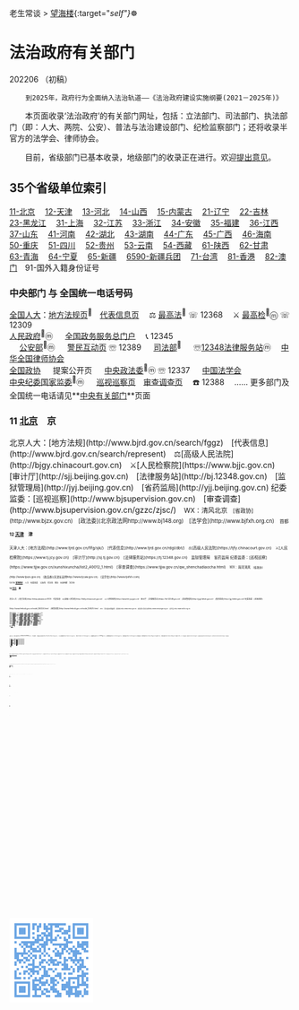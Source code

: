 老生常谈 > [望海楼](.){:target="_self"}_☸️<base target="_blank">

法治政府有关部门
=================
202206	（初稿）

		到2025年，政府行为全面纳入法治轨道——《法治政府建设实施纲要(2021－2025年)》

　　本页面收录‘法治政府’的有关部门网址，包括：立法部门、司法部门、执法部门（即：人大、两院、公安）、普法与法治建设部门、纪检监察部门；还将收录半官方的法学会、律师协会。

　　目前，省级部门已基本收录，地级部门的收录正在进行。欢迎<a href="https://xoyondo.com/mb/yY8PqZMjKUgdcpn">提出意见</a>。

35个省级单位索引
---------------
<a href="#11" target="_self">11-北京</a>　
<a href="#12" target="_self">12-天津</a>　
<a href="#13" target="_self">13-河北</a>　
<a href="#14" target="_self">14-山西</a>　
<a href="#15" target="_self">15-内蒙古</a>　
<a href="#21" target="_self">21-辽宁</a>　
<a href="#22" target="_self">22-吉林</a>　
<a href="#23" target="_self">23-黑龙江</a>　
<a href="#31" target="_self">31-上海</a>　
<a href="#32" target="_self">32-江苏</a>　
<a href="#33" target="_self">33-浙江</a>　
<a href="#34" target="_self">34-安徽</a>　
<a href="#35" target="_self">35-福建</a>　
<a href="#36" target="_self">36-江西</a>　
<a href="#37" target="_self">37-山东</a>　
<a href="#41" target="_self">41-河南</a>　
<a href="#42" target="_self">42-湖北</a>　
<a href="#43" target="_self">43-湖南</a>　
<a href="#44" target="_self">44-广东</a>　
<a href="#45" target="_self">45-广西</a>　
<a href="#46" target="_self">46-海南</a>　
<a href="#50" target="_self">50-重庆</a>　
<a href="#51" target="_self">51-四川</a>　
<a href="#52" target="_self">52-贵州</a>　
<a href="#53" target="_self">53-云南</a>　
<a href="#54" target="_self">54-西藏</a>　
<a href="#61" target="_self">61-陕西</a>　
<a href="#62" target="_self">62-甘肃</a>　
<a href="#63" target="_self">63-青海</a>　
<a href="#64" target="_self">64-宁夏</a>　
<a href="#65" target="_self">65-新疆</a>　
<a href="#6590" target="_self">6590-新疆兵团</a>　
<a href="#71" target="_self">71-台湾</a>　
<a href="#81" target="_self">81-香港</a>　
<a href="#82" target="_self">82-澳门</a>　91-国外入籍身份证号


<h3>中央部门 与 全国统一电话号码</h3>

[全国人大](http://www.npc.gov.cn)：[地方法规页](https://flk.npc.gov.cn)<sup>🔸</sup>　[代表信息页](http://www.npc.gov.cn/npc/dbmd13/dbmd.shtml)　 ⚖️ [最高法](https://www.court.gov.cn)<sup>🔸</sup> ☏ 12368　 ⚔️ [最高检](https://www.spp.gov.cn)<sup>🔸</sup>ⓜ ☏ 12309  
[人民政府](https://www.beijing.gov.cn)<sup>🔸</sup>ⓜ 　 [全国政务服务总门户](http://www.gov.cn/fuwu/)　 📞 12345  
　 [公安部](https://www.mps.gov.cn)<sup>🔸</sup>ⓜ 　 [警民互动页](https://www.mps.gov.cn/n2254536/hudong_index.html)  ☏ 12389 
　 [司法部](https://www.moj.gov.cn)<sup>🔸</sup> 　 ☏[12348法律服务站](http://12348.moj.gov.cn/)ⓜ　 [中华全国律师协会](http://www.acla.org.cn)  
[全国政协](http://www.cppcc.gov.cn) 　	提案公开页[]() 　 [中央政法委](https://www.chinapeace.gov.cn)<sup>🔸</sup>ⓜ ☏ 12337 　 [中国法学会](https://www.chinalaw.org.cn)  
[中央纪委国家监委](https://www.ccdi.gov.cn)<sup>🔸</sup>ⓜ 　 [巡视巡察页](https://www.ccdi.gov.cn/xsxcn/)　[审查调查页](https://www.ccdi.gov.cn/scdcn/)　 ☎️ 12388 　…… 更多部门及全国统一电话请见**[中央有关部门](../fuwu/zhongyang)**页面


<h3 id="11">11 <a title="北京市人民政府" href="http://www.beijing.gov.cn">北京</a>　京</h3>	
北京人大：[地方法规](http://www.bjrd.gov.cn/search/fggz)　[代表信息](http://www.bjrd.gov.cn/search/represent)　⚖️[高级人民法院](http://bjgy.chinacourt.gov.cn)　⚔️[人民检察院](https://www.bjjc.gov.cn)　[审计厅](http://sjj.beijing.gov.cn)　[法律服务站](http://bj.12348.gov.cn)　[监狱管理局](http://jyj.beijing.gov.cn)　[省药监局](http://yjj.beijing.gov.cn)	  
纪委监委：[巡视巡察](http://www.bjsupervision.gov.cn)　[审查调查](http://www.bjsupervision.gov.cn/gzzc/zjsc/)　<small>WX：清风北京<small>　[省政协](http://www.bjzx.gov.cn)　[政法委](北京政法网http://www.bj148.org)　[法学会](http://www.bjfxh.org.cn)　<small>首都<small>  


<h3 id="12">12 <a title="天津市人民政府" href="http://www.tj.gov.cn">天津</a>　津</h3>	
天津人大：[地方法规](http://www.tjrd.gov.cn/flfg/sjk/)　[代表信息](http://www.tjrd.gov.cn/rdgl/dbt/)　⚖️[高级人民法院](https://tjfy.chinacourt.gov.cn)　⚔️[人民检察院](https://www.tj.jcy.gov.cn)　[审计厅](http://sj.tj.gov.cn)　[法律服务站](https://tj.12348.gov.cn)　监狱管理局　省药监局	  
纪委监委：[巡视巡察](https://www.tjjw.gov.cn/xunshixuncha/list2_40012_1.html)　[审查调查](https://www.tjjw.gov.cn/qw_shenchadiaocha.html)　<small>WX：海河清风<small>　[省政协](http://www.tjszx.gov.cn)　[政法委](天津长安网http://www.tjcaw.gov.cn)　[法学会](http://www.tjsfxh.com)　<small><small>  

120116 <b>[滨海新区](http://www.tjbh.gov.cn "滨海新区人民政府")</b>　	人大　纪委监委	　公安局　司法局　律协　长安网群　法学会  

<h3 id="13">13 <a title="河北省人民政府" href="http://www.hebei.gov.cn">河北</a>　冀</h3>	
河北人大：[地方法规](http://temp.pkulaw.cn:8101)　代表信息　⚖️[高级人民法院](http://hbfy.chinacourt.gov.cn)　⚔️[人民检察院](http://www.he.jcy.gov.cn)　审计厅　[法律服务站](https://he.12348.gov.cn)　[监狱管理局](http://jygl.hebei.gov.cn)　[省药监局](http://yjj.hebei.gov.cn/)	  
纪委监委：[巡视巡察](http://www.hebcdi.gov.cn/node_146324.htm)　[审查调查](http://www.hebcdi.gov.cn/node_124625.htm)　<small>WX：河北省纪委监委<small>　[省政协](http://www.hebzx.gov.cn)　[政法委](河北长安网http://www.hebeipingan.org.cn)　[法学会](http://www.hbsfxh.org.cn)　<small><small>  

130100 <b>[石家庄市](http://www.sjz.gov.cn "石家庄市人民政府")</b>　	人大　[纪委监委](http://www.zgsjzsjw.gov.cn)	　[公安局](http://gaj.sjz.gov.cn)　[司法局](http://sfj.sjz.gov.cn)　[律协](https://sjzlawyer.org.cn/)　[石家庄长安网](http://www.sjzzfw.gov.cn)　法学会  
130200 <b>[唐山市](http://www.tangshan.gov.cn "唐山市人民政府")</b>　	[人大](http://www.tsrd.gov.cn)　[纪委监委](https://www.tscdi.gov.cn)	　[公安局](http://gaj.tangshan.gov.cn)　[司法局](http://tssfj.tangshan.gov.cn)　律协　[唐山长安网](http://www.tscaw.gov.cn)　法学会  
130300 <b>[秦皇岛市](http://www.qhd.gov.cn "秦皇岛市人民政府")</b>　	人大　[纪委监委](http://www.qhdjw.gov.cn)	　[公安局](http://sgaj.qhd.gov.cn)　[司法局](http://sf.qhd.gov.cn)　[律协](http://qhdlawyer.org.cn/)　[秦皇岛长安网](https://www.qhdcaw.gov.cn)　法学会  
130400 <b>[邯郸市](https://www.hd.gov.cn "邯郸市人民政府")</b>　	人大　[纪委监委](http://jjw.hd.gov.cn)	　[公安局](http://gaj.hd.gov.cn)　[司法局](http://sfj.hd.gov.cn)　律协　[邯郸长安网](http://www.handanpeace.gov.cn)　法学会  
130500 <b>[邢台市](http://www.xingtai.gov.cn "邢台市人民政府")</b>　	人大　[纪委监委](https://www.xtsjw.gov.cn)	　[公安局](http://gaj.xingtai.gov.cn)　[司法局](http://sfj.xingtai.gov.cn)　律协　[邢台长安网](http://www.xtpa.gov.cn)　法学会  
130600 <b>[保定市](http://www.baoding.gov.cn "保定市人民政府")</b>　	人大　[纪委监委](https://www.bdjj.gov.cn)	　[公安局](http://gaj.baoding.gov.cn)　[司法局](http://sfj.baoding.gov.cn)　律协　[保定长安网](http://www.bdcaw.gov.cn)　法学会  
130700 <b>[张家口市](http://www.zjk.gov.cn "张家口市人民政府")</b>　	人大　[纪委监委](http://www.zjkjw.gov.cn)	　[公安局](http://gaj.zjk.gov.cn)　[司法局](http://sfj.zjk.gov.cn)　律协　[张家口长安网](http://www.zjkpeace.gov.cn)　法学会  
130800 <b>[承德市](http://www.chengde.gov.cn "承德市人民政府")</b>　	[人大](https://cdrd.hehechengde.cn)　[纪委监委](http://www.cdjjjc.gov.cn)	　[公安局](http://ga.chengde.gov.cn)　[司法局](http://sfj.chengde.gov.cn)　[律协](http://www.cdlawyers.cn/)　[承德长安网](http://www.cdcaw.gov.cn)　法学会  
130900 <b>[沧州市](http://www.cangzhou.gov.cn "沧州市人民政府")</b>　	人大　[纪委监委](http://www.czcdi.gov.cn)	　[公安局](http://police1.cangzhou.gov.cn:81)　[司法局](http://sf.cangzhou.gov.cn)　律协　[沧州长安网](http://www.czpingan.gov.cn)　法学会  
131000 <b>[廊坊市](http://www.lf.gov.cn "廊坊市人民政府")</b>　	人大　[纪委监委](http://www.lfcdi.gov.cn)	　[公安局](http://gaj.lf.gov.cn)　[司法局](http://sfj.lf.gov.cn)　律协　[廊坊长安网](http://www.lfcaw.org)　法学会  
131100 <b>[衡水市](http://www.hengshui.gov.cn "衡水市人民政府")</b>　	人大　[纪委监委](http://www.hbhsjj.gov.cn)	　[公安局](http://gaj.hengshui.gov.cn)　[司法局](http://sfj.hengshui.gov.cn)　律协　[衡水长安网](http://www.hspeace.gov.cn)　法学会  

<h3 id="14">14 <a title="山西省人民政府" href="http://www.shanxi.gov.cn">山西</a>　晋</h3>	
山西人大：[地方法规](http://218.26.22.67:9090/basc/)　代表信息　⚖️[高级人民法院](http://shanxify.chinacourt.gov.cn)　⚔️[人民检察院](http://www.sx.jcy.gov.cn)　[审计厅](https://sjt.shanxi.gov.cn)　[法律服务站](http://sx.12348.gov.cn)　[监狱管理局](https://jyj.shanxi.gov.cn)　[省药监局](http://yjj.shanxi.gov.cn)	  
纪委监委：[巡视巡察](http://www.sxdi.gov.cn/xxgk/xsxc/)　[审查调查](http://www.sxdi.gov.cn/xxgk/scdc/)　<small>WX：清廉山西<small>　[省政协](http://www.shanxizx.gov.cn)　[政法委](山西长安网http://www.sxpeace.gov.cn)　[法学会](http://www.shanxilawsociety.org.cn)　<small>还有省戒毒局<small>  

140100 <b>[太原市](http://www.taiyuan.gov.cn "太原市人民政府")</b>　	人大　纪委监委	　[公安局](http://gaj.taiyuan.gov.cn)　司法局　律协　长安网群　法学会  
140200 <b>[大同市](http://www.dt.gov.cn "大同市人民政府")</b>　	[人大](https://dtsrd.gov.cn)　纪委监委	　[公安局](http://gaj.dt.gov.cn)　司法局　律协　长安网群　法学会  
140300 <b>[阳泉市](http://www.yq.gov.cn "阳泉市人民政府")</b>　	人大　纪委监委	　[公安局](http://gaj.yq.gov.cn)　司法局　律协　长安网群　法学会  
140400 <b>[长治市](http://www.changzhi.gov.cn "长治市人民政府")</b>　	人大　纪委监委	　[公安局](http://gaj.changzhi.gov.cn)　司法局　律协　长安网群　法学会  
140500 <b>[晋城市](http://www.jcgov.gov.cn "晋城市人民政府")</b>　	人大　纪委监委	　[公安局](http://gaj.jcgov.gov.cn)　司法局　律协　长安网群　法学会  
140600 <b>[朔州市](http://www.shuozhou.gov.cn "朔州市人民政府")</b>　	人大　纪委监委	　[公安局](http://gaj.shuozhou.gov.cn)　司法局　律协　长安网群　法学会  
140700 <b>[晋中市](http://www.sxjz.gov.cn "晋中市人民政府")</b>　	[人大](https://renda.sxjz.gov.cn)　纪委监委	　[公安局](http://gaj.sxjz.gov.cn)　司法局　律协　长安网群　法学会  
140800 <b>[运城市](https://www.yuncheng.gov.cn "运城市人民政府")</b>　	人大　纪委监委	　[公安局](http://gaj.yuncheng.gov.cn)　司法局　律协　长安网群　法学会  
140900 <b>[忻州市](https://www.sxxz.gov.cn "忻州市人民政府")</b>　	人大　纪委监委	　[公安局](http://gaj.sxxz.gov.cn)　司法局　律协　长安网群　法学会  
141000 <b>[临汾市](http://www.linfen.gov.cn "临汾市人民政府")</b>　	人大　纪委监委	　[公安局](http://linfen.gov.cn/gaj)　司法局　律协　长安网群　法学会  
141100 <b>[吕梁市](http://www.lvliang.gov.cn "吕梁市人民政府")</b>　	人大　纪委监委	　[公安局](http://ga.lvliang.gov.cn)　司法局　律协　长安网群　法学会  

<h3 id="15">15 <a title="内蒙古自治区人民政府" href="https://www.nmg.gov.cn">内蒙古</a>　蒙</h3>	
内蒙古人大：[地方法规](http://www.nmgrd.gov.cn/zyfbx/dfxfgx/)　[代表信息](http://www.nmgrd.gov.cn/zzqdbdh/)　⚖️[高级人民法院](http://nmgfy.chinacourt.gov.cn)　⚔️[人民检察院](http://www.nm.jcy.gov.cn)　[审计厅](http://audit.nmg.gov.cn)　[法律服务站](http://nm.12348.gov.cn)　[监狱管理局](http://jyj.nmg.gov.cn)　[省药监局](http://mpa.nmg.gov.cn)	  
纪委监委：[巡视巡察](http://www.nmgjjjc.gov.cn/page/xsxcgzzt.html)　[审查调查](http://www.nmgjjjc.gov.cn/category/scdc.html)　<small>WX：内蒙古纪委监委<small>　[省政协](http://www.nmgzx.gov.cn)　[政法委](内蒙古长安网http://www.nmgzf.gov.cn)　[法学会](http://www.nmgfxh.gov.cn)　<small>1947年成立自治区<small>  

150100 <b>[呼和浩特市](http://www.huhhot.gov.cn "呼和浩特市人民政府")</b>　	人大　纪委监委	　公安局　司法局　律协　长安网群　法学会  
150200 <b>[包头市](http://www.baotou.gov.cn "包头市人民政府")</b>　	人大　纪委监委	　公安局　司法局　律协　长安网群　法学会  
150300 <b>[乌海市](http://www.wuhai.gov.cn "乌海市人民政府")</b>　	人大　纪委监委	　公安局　司法局　律协　长安网群　法学会  
150400 <b>[赤峰市](http://www.chifeng.gov.cn "赤峰市人民政府")</b>　	人大　纪委监委	　公安局　司法局　律协　长安网群　法学会  
150500 <b>[通辽市](http://www.tongliao.gov.cn "通辽市人民政府")</b>　	人大　纪委监委	　公安局　司法局　律协　长安网群　法学会  
150600 <b>[鄂尔多斯市](http://www.ordos.gov.cn "鄂尔多斯市人民政府")</b>　	人大　纪委监委	　公安局　司法局　律协　长安网群　法学会  
150700 <b>[呼伦贝尔市](http://www.hlbe.gov.cn "呼伦贝尔市人民政府")</b>　	人大　纪委监委	　公安局　司法局　律协　长安网群　法学会  
150800 <b>[巴彦淖尔市](http://www.bynr.gov.cn "巴彦淖尔市人民政府")</b>　	人大　纪委监委	　公安局　司法局　律协　长安网群　法学会  
150900 <b>[乌兰察布市](http://www.wulanchabu.gov.cn "乌兰察布市人民政府")</b>　	人大　纪委监委	　公安局　司法局　律协　长安网群　法学会  
152200 <b>[兴安盟](http://www.xam.gov.cn "兴安盟人民政府")</b>　	人大　纪委监委	　公安局　司法局　律协　长安网群　法学会  
152500 <b>[锡盟](http://www.xlgl.gov.cn "锡林郭勒盟人民政府")</b>　	人大　纪委监委	　公安局　司法局　律协　长安网群　法学会  
152900 <b>[阿拉善盟](http://www.als.gov.cn "阿拉善盟人民政府")</b>　	人大　纪委监委	　公安局　司法局　律协　长安网群　法学会  

<h3 id="21">21 <a title="辽宁省人民政府" href="http://www.ln.gov.cn">辽宁</a>　辽</h3>	
辽宁人大：[地方法规](http://www.lnrd.gov.cn/p1/dfxfg2.html)　代表信息　⚖️[高级人民法院](http://lnfy.chinacourt.gov.cn)　⚔️[人民检察院](http://www.ln.jcy.gov.cn)　[审计厅](http://sjt.ln.gov.cn)　[法律服务站](http://ln.12348.gov.cn)　[监狱管理局](http://jyj.ln.gov.cn)　[省药监局](http://ypjg.ln.gov.cn)	  
纪委监委：[巡视巡察](http://www.lnsjjjc.gov.cn/xsxc/)　[审查调查](http://www.lnsjjjc.gov.cn/jlsc/)　<small>WX：辽宁省纪委监委<small>　[省政协](http://www.lnzx.gov.cn)　[政法委](辽宁长安网http://www.lnfz.cn)　[法学会](http://www.lnfxw.cn)　<small><small>  

210100 <b>[沈阳市](http://www.shenyang.gov.cn "沈阳市人民政府")</b>　	人大　纪委监委	　公安局　司法局　律协　长安网群　[法学会](http://www.sysfxh.gov.cn)  
210200 <b>[大连市](http://www.dl.gov.cn "大连市人民政府")</b>　	人大　纪委监委	　公安局　司法局　律协　长安网群　[法学会](http://www.dlfxh.gov.cn)  
210300 <b>[鞍山市](http://www.anshan.gov.cn "鞍山市人民政府")</b>　	人大　纪委监委	　公安局　司法局　律协　长安网群　法学会  
210400 <b>[抚顺市](http://www.fushun.gov.cn "抚顺市人民政府")</b>　	人大　纪委监委	　公安局　司法局　律协　长安网群　法学会  
210500 <b>[本溪市](http://www.benxi.gov.cn "本溪市人民政府")</b>　	人大　纪委监委	　公安局　司法局　律协　长安网群　法学会  
210600 <b>[丹东市](https://www.dandong.gov.cn "丹东市人民政府")</b>　	人大　纪委监委	　公安局　司法局　律协　长安网群　法学会  
210700 <b>[锦州市](http://www.jz.gov.cn "锦州市人民政府")</b>　	人大　纪委监委	　公安局　司法局　律协　长安网群　法学会  
210800 <b>[营口市](http://www.yingkou.gov.cn "营口市人民政府")</b>　	人大　纪委监委	　公安局　司法局　律协　长安网群　法学会  
210900 <b>[阜新市](http://www.fuxin.gov.cn "阜新市人民政府")</b>　	人大　纪委监委	　公安局　司法局　律协　长安网群　法学会  
211000 <b>[辽阳市](http://www.liaoyang.gov.cn "辽阳市人民政府")</b>　	人大　纪委监委	　公安局　司法局　律协　长安网群　法学会  
211100 <b>[盘锦市](http://www.panjin.gov.cn "盘锦市人民政府")</b>　	人大　纪委监委	　公安局　司法局　律协　长安网群　法学会  
211200 <b>[铁岭市](http://www.tieling.gov.cn "铁岭市人民政府")</b>　	人大　纪委监委	　公安局　司法局　律协　长安网群　法学会  
211300 <b>[朝阳市](http://www.chaoyang.gov.cn "朝阳市人民政府")</b>　	人大　纪委监委	　公安局　司法局　律协　长安网群　法学会  
211400 <b>[葫芦岛市](http://www.hld.gov.cn "葫芦岛市人民政府")</b>　	人大　纪委监委	　公安局　司法局　律协　长安网群　法学会  

<h3 id="22">22 <a title="吉林省人民政府" href="http://www.jl.gov.cn">吉林</a>　吉</h3>	
吉林人大：[地方法规](http://www.jlrd.gov.cn/xwzx/dfxfg/)　[代表信息](http://www.jlrd.gov.cn/rdgl/zzjg/srddb/)　⚖️[高级人民法院](http://jlfy.chinacourt.gov.cn)　⚔️[人民检察院](http://www.jl.jcy.gov.cn)　[审计厅](http://sjt.jl.gov.cn)　[法律服务站](http://jl.12348.gov.cn)　[监狱管理局](http://jyj.jl.gov.cn)　[省药监局](http://mpa.jl.gov.cn)	  
纪委监委：[巡视巡察](http://ccdijl.gov.cn/ztjc/xsxc/)　[审查调查](http://ccdijl.gov.cn/scdc/)　<small>WX：廉洁吉林<small>　[省政协](http://www.jlzx.gov.cn)　[政法委](吉林省长安网http://www.jlpeace.gov.cn)　[法学会](http://www.jlfxhw.com)　<small><small>  

220100 <b>[长春市](http://www.changchun.gov.cn "长春市人民政府")</b>　	人大　纪委监委	　公安局　司法局　律协　长安网群　[法学会](http://www.ccsfxh.org.cn)  
220200 <b>[吉林市](http://www.jlcity.gov.cn "吉林市人民政府")</b>　	人大　纪委监委	　公安局　司法局　律协　长安网群　法学会  
220300 <b>[四平市](http://www.siping.gov.cn "四平市人民政府")</b>　	人大　纪委监委	　公安局　司法局　律协　长安网群　法学会  
220400 <b>[辽源市](http://www.liaoyuan.gov.cn "辽源市人民政府")</b>　	人大　纪委监委	　公安局　司法局　律协　长安网群　法学会  
220500 <b>[通化市](http://www.tonghua.gov.cn "通化市人民政府")</b>　	人大　纪委监委	　公安局　司法局　律协　长安网群　法学会  
220600 <b>[白山市](http://www.cbs.gov.cn "白山市人民政府")</b>　	人大　纪委监委	　公安局　司法局　律协　长安网群　法学会  
220700 <b>[松原市](http://www.jlsy.gov.cn "松原市人民政府")</b>　	人大　纪委监委	　公安局　司法局　律协　长安网群　法学会  
220800 <b>[白城市](http://www.jlbc.gov.cn "白城市人民政府")</b>　	人大　纪委监委	　公安局　司法局　律协　长安网群　法学会  
222400 <b>[延边州](http://www.yanbian.gov.cn "延边朝鲜族自治州人民政府")</b>　	人大　纪委监委	　公安局　司法局　律协　长安网群　法学会  

<h3 id="23">23 <a title="黑龙江省人民政府" href="http://www.hlj.gov.cn">黑龙江</a>　黑</h3>	
黑龙江人大：[地方法规](http://www.hljrd.gov.cn/web/datainfo/local-law.html?cn=local-law&li=y)　[代表信息](http://www.hljrd.gov.cn/web/overview/general-situation.html?cn=representative&li=y)　⚖️[高级人民法院](http://www.hljcourt.gov.cn)　⚔️[人民检察院](http://www.hl.jcy.gov.cn)　[审计厅](http://sjt.hlj.gov.cn)　[法律服务站](http://hl.12348.gov.cn)　[监狱管理局](http://jyglj.hlj.gov.cn)　[省药监局](http://mpa.hlj.gov.cn)	  
纪委监委：[巡视巡察](http://www.hljjjjc.gov.cn)　[审查调查](http://www.hljjjjc.gov.cn)　　[省政协](http://www.hljzx.gov.cn)　[政法委](平安龙江网http://palj.dbw.cn)　[法学会](http://www.hljsfxh.com)　  

230100 <b>[哈尔滨市](http://www.harbin.gov.cn "哈尔滨市人民政府")</b>　	人大　纪委监委	　公安局　司法局　律协　长安网群　[法学会](http://www.hrblaw.org.cn)  
230200 <b>[齐齐哈尔市](http://www.qqhr.gov.cn "齐齐哈尔市人民政府")</b>　	人大　纪委监委	　公安局　司法局　律协　长安网群　法学会  
230300 <b>[鸡西市](http://www.jixi.gov.cn "鸡西市人民政府")</b>　	人大　纪委监委	　公安局　司法局　律协　长安网群　法学会  
230400 <b>[鹤岗市](http://www.hegang.gov.cn "鹤岗市人民政府")</b>　	人大　纪委监委	　公安局　司法局　律协　长安网群　法学会  
230500 <b>[双鸭山市](http://www.shuangyashan.gov.cn "双鸭山市人民政府")</b>　	人大　纪委监委	　公安局　司法局　律协　长安网群　法学会  
230600 <b>[大庆市](http://www.daqing.gov.cn "大庆市人民政府")</b>　	人大　纪委监委	　公安局　司法局　律协　长安网群　法学会  
230700 <b>[伊春市](http://www.yc.gov.cn "伊春市人民政府")</b>　	人大　纪委监委	　公安局　司法局　律协　长安网群　法学会  
230800 <b>[佳木斯市](http://www.jms.gov.cn "佳木斯市人民政府")</b>　	人大　纪委监委	　公安局　司法局　律协　长安网群　法学会  
230900 <b>[七台河市](http://www.qth.gov.cn "七台河市人民政府")</b>　	人大　纪委监委	　公安局　司法局　律协　长安网群　法学会  
231000 <b>[牡丹江市](http://www.mdj.gov.cn "牡丹江市人民政府")</b>　	人大　纪委监委	　公安局　司法局　律协　长安网群　法学会  
231100 <b>[黑河市](http://www.heihe.gov.cn "黑河市人民政府")</b>　	人大　纪委监委	　公安局　司法局　律协　长安网群　法学会  
231200 <b>[绥化市](http://www.suihua.gov.cn "绥化市人民政府")</b>　	人大　纪委监委	　公安局　司法局　律协　长安网群　法学会  
232700 <b>[大兴安岭地区](http://www.dxal.gov.cn "大兴安岭地区人民政府")</b>　	人大　纪委监委	　公安局　司法局　律协　长安网群　法学会  

<h3 id="31">31 <a title="上海市人民政府" href="http://www.shanghai.gov.cn">上海</a>　沪</h3>	
上海人大：[地方法规](https://law.sfj.sh.gov.cn/)　[代表信息](http://odbapp.eastday.com/shrdweb/dbxx.aspx)　⚖️[高级人民法院](https://www.hshfy.sh.cn/shfy/web/sqfy.jsp?type=6)　⚔️[人民检察院](https://www.sh.jcy.gov.cn)　[审计厅](https://sjj.sh.gov.cn)　[法律服务站](http://sh.12348.gov.cn)　[监狱管理局](https://jyj.sh.gov.cn)　[省药监局](http://yjj.sh.gov.cn)	  
纪委监委：[巡视巡察](https://www.shjjjc.gov.cn/2015jjw/xsxc/xsxc.html)　[审查调查](https://www.shjjjc.gov.cn/2015jjw/scdc/scdc.html)　<small>WX：廉洁上海<small>　[省政协](http://www.shszx.gov.cn)　[政法委](上海政法综治网http://www.shzfzz.net)　[法学会](http://www.sls.org.cn)　<small><small>  

310115 <b>[浦东新区](https://www.pudong.gov.cn "浦东新区人民政府")</b>　	人大　纪委监委	　公安局　司法局　律协　长安网群　法学会  

<h3 id="32">32 <a title="江苏省人民政府" href="http://www.jiangsu.gov.cn">江苏</a>　苏</h3>	
江苏人大：[地方法规](http://www.jsrd.gov.cn/qwfb/sjfg/)　[代表信息](http://www.jsrd.gov.cn/rdgl/zzjg/srmdbdh/)　⚖️[高级人民法院](http://www.jsfy.gov.cn)　⚔️[人民检察院](https://www.jsjc.gov.cn)　[审计厅](http://jssjt.jiangsu.gov.cn)　[法律服务站](http://js.12348.gov.cn)　[监狱管理局](http://jssjyglj.jiangsu.gov.cn)　[省药监局](http://da.jiangsu.gov.cn)	  
纪委监委：[巡视巡察](http://www.jssjw.gov.cn/col/col1320/)　[审查调查](http://www.jssjw.gov.cn/col/col17/)　<small>WX：清廉江苏<small>　[省政协](http://www.jszx.gov.cn)　[政法委](江苏长安网http://www.jszf.org)　[法学会](http://www.jsfxh.org)　<small><small>  

320100 <b>[南京市](https://www.nanjing.gov.cn "南京市人民政府")</b>　	[人大](http://www.njrd.gov.cn)　[纪委监委](http://www.njjj.gov.cn)	　[公安局](http://gaj.nanjing.gov.cn)　[司法局](http://sfj.nanjing.gov.cn)　[律协](http://www.njslawyers.org)　[金陵长安网](http://zfw.nanjing.gov.cn)　[法学会](http://fxh.nanjing.gov.cn)  
320200 <b>[无锡市](http://www.wuxi.gov.cn "无锡市人民政府")</b>　	[人大](http://rd.wuxi.gov.cn)　[纪委监委](http://wuxijw.wuxi.gov.cn)	　[公安局](http://ga.wuxi.gov.cn)　[司法局](https://wxsfj.wuxi.gov.cn)　律协　[无锡长安网](http://www.wxzf.org)　法学会  
320300 <b>[徐州市](http://www.xz.gov.cn "徐州市人民政府")</b>　	[人大](http://www.xzrd.gov.cn)　[纪委监委](http://www.xzjj.gov.cn)	　[公安局](http://gaj.xz.gov.cn)　[司法局](http://sfj.xz.gov.cn)　律协　[徐州长安网](http://www.xzzfw.org)　法学会  
320400 <b>[常州市](http://www.changzhou.gov.cn "常州市人民政府")</b>　	[人大](http://rd.changzhou.gov.cn)　[纪委监委](http://jjw.changzhou.gov.cn)	　[公安局](http://gaj.changzhou.gov.cn)　[司法局](http://sfj.changzhou.gov.cn)　[律协](http://www.czslx.org)　[常州长安网](http://zfw.changzhou.gov.cn)　法学会  
320500 <b>[苏州市](http://www.suzhou.gov.cn "苏州市人民政府")</b>　	[人大](http://www.rd.suzhou.gov.cn)　[纪委监委](http://www.lianshi.gov.cn)	　[公安局](http://www.gaj.suzhou.gov.cn)　[司法局](http://sfj.suzhou.gov.cn)　[律协](http://szlsxh.com)　[苏州长安网](https://swzfw.suzhou.gov.cn)　法学会  
320600 <b>[南通市](http://www.nantong.gov.cn "南通市人民政府")</b>　	[人大](http://rd.nantong.gov.cn)　[纪委监委](http://www.ntlz.gov.cn)	　[公安局](http://gaj.nantong.gov.cn)　[司法局](http://sfj.nantong.gov.cn)　律协　[南通长安网](http://www.ntzfw.org.cn)　法学会  
320700 <b>[连云港市](http://www.lyg.gov.cn "连云港市人民政府")</b>　	[人大](http://rd.lyg.gov.cn)　[纪委监委](http://jw.lyg.gov.cn)	　[公安局](http://gaj.lyg.gov.cn)　[司法局](http://sfj.lyg.gov.cn)　律协　[连云港长安网](http://zfw.lyg.gov.cn)　法学会  
320800 <b>[淮安市](http://www.huaian.gov.cn "淮安市人民政府")</b>　	[人大](http://rd.huaian.gov.cn)　[纪委监委](http://jw.huaian.gov.cn)	　[公安局](http://gaj.huaian.gov.cn)　[司法局](http://sfj.huaian.gov.cn)　律协　[淮安长安网](http://zfw.huaian.gov.cn)　法学会  
320900 <b>[盐城市](http://www.yancheng.gov.cn "盐城市人民政府")</b>　	[人大](http://www.ycpc.gov.cn)　[纪委监委](http://www.jsycjw.gov.cn)	　[公安局](http://ycga.yancheng.gov.cn)　[司法局](http://sfj.yancheng.gov.cn)　律协　[盐城长安网](http://www.jsyczfw.gov.cn)　法学会  
321000 <b>[扬州市](http://www.yangzhou.gov.cn "扬州市人民政府")</b>　	[人大](http://rd.yangzhou.gov.cn)　[纪委监委](http://jjw.yangzhou.gov.cn)	　[公安局](http://gaj.yangzhou.gov.cn)　[司法局](http://sfj.yangzhou.gov.cn)　律协　[扬州长安网](http://caw.yangzhou.gov.cn)　法学会  
321100 <b>[镇江市](http://www.zhenjiang.gov.cn "镇江市人民政府")</b>　	[人大](http://www.zjrdw.gov.cn)　[纪委监委](http://www.zjjjjcw.gov.cn)	　[公安局](http://gaj.zhenjiang.gov.cn)　[司法局](http://sfj.zhenjiang.gov.cn)　律协　[镇江长安网](http://www.zjswzfw.com)　法学会  
321200 <b>[泰州市](http://www.taizhou.gov.cn "泰州市人民政府")</b>　	[人大](http://tzrd.taizhou.gov.cn)　[纪委监委](http://tzlzw.taizhou.gov.cn)	　[公安局](http://gaj.taizhou.gov.cn)　[司法局](http://sfj.taizhou.gov.cn)　律协　[泰州长安网](http://changan.taizhou.gov.cn)　法学会  
321300 <b>[宿迁市](http://www.suqian.gov.cn "宿迁市人民政府")</b>　	[人大](http://www.sqrdw.gov.cn)　[纪委监委](http://www.sqjw.gov.cn)	　[公安局](http://gaj.suqian.gov.cn)　[司法局](http://sfj.suqian.gov.cn)　律协　[宿迁长安网](http://sqca.suqian.gov.cn)　法学会  

<h3 id="33">33 <a title="浙江省人民政府" href="http://www.zj.gov.cn">浙江</a>　浙</h3>	
浙江人大：[地方法规](https://www.zjrd.gov.cn/dflf/dffgk/)　[代表信息](http://dblz.zjrd.gov.cn/dbllz/)　⚖️[高级人民法院](https://www.zjcourt.cn)　⚔️[人民检察院](http://www.zjjcy.gov.cn)　[审计厅](http://sjt.zj.gov.cn)　[法律服务站](https://12348.sft.zj.gov.cn)　[监狱管理局](http://jyglj.zj.gov.cn)　[省药监局](http://mpa.zj.gov.cn)	  
纪委监委：[巡视巡察](https://www.zjsjw.gov.cn/gongzuodongtai/xunshixuncha/)　[审查调查](https://www.zjsjw.gov.cn/quanweifabu/shenchadiaocha/)　<small>WX：清廉浙江<small>　[省政协](https://www.zjzx.gov.cn)　[政法委](平安浙江网http://www.pazjw.gov.cn)　[法学会](http://www.zjfxh.com)　<small><small>  

330100 <b>[杭州市](http://www.hangzhou.gov.cn "杭州市人民政府")</b>　	人大　[纪委监委](https://www.hzlz.gov.cn)	　[公安局](http://police.hangzhou.gov.cn)　[司法局](http://sf.hangzhou.gov.cn)　[律协](http://www.hzlawyer.net/)　[平安杭州](http://www.pahz.gov.cn)　[法学会](http://www.hzsfxh.com)  
330200 <b>[宁波市](http://www.ningbo.gov.cn "宁波市人民政府")</b>　	人大　[纪委监委](http://www.nbjw.gov.cn)	　[公安局](http://gaj.ningbo.gov.cn)　[司法局](http://sfj.ningbo.gov.cn)　[律协](http://www.nblawyer.com/)　[平安宁波](http://www.panb.gov.cn)　法学会  
330300 <b>[温州市](http://www.wenzhou.gov.cn "温州市人民政府")</b>　	人大　[纪委监委](http://wzlzw.gov.cn)	　[公安局](http://wzga.wenzhou.gov.cn)　[司法局](http://sifa.wenzhou.gov.cn)　[律协](http://wzlawyers.cn)　[平安温州](http://pawzw.pazjw.gov.cn)　法学会  
330400 <b>[嘉兴市](http://www.jiaxing.gov.cn "嘉兴市人民政府")</b>　	人大　[纪委监委](https://www.jxsjw.gov.cn)	　[公安局](http://gaj.jiaxing.gov.cn)　[司法局](http://sfj.jiaxing.gov.cn)　律协　[平安嘉兴](http://pahuzhou.pazjw.gov.cn)　法学会  
330500 <b>[湖州市](http://www.huzhou.gov.cn "湖州市人民政府")</b>　	人大　[纪委监委](http://jjw.huzhou.gov.cn)	　[公安局](http://gaj.huzhou.gov.cn)　[司法局](http://sfj.huzhou.gov.cn)　[律协](https://www.0572ls.com/)　[平安湖州](http://pajxw.pazjw.gov.cn)　法学会  
330600 <b>[绍兴市](http://www.sx.gov.cn "绍兴市人民政府")</b>　	人大　[纪委监委](http://sxlz.sx.gov.cn)	　[公安局](http://ga.sx.gov.cn)　[司法局](http://sfj.sx.gov.cn)　[律协](http://www.sxlawyers.cn/)　[平安绍兴](http://pasx.pazjw.gov.cn)　法学会  
330700 <b>[金华市](http://www.jinhua.gov.cn "金华市人民政府")</b>　	人大　[纪委监委](http://www.jhjw.gov.cn)	　[公安局](http://gaj.jinhua.gov.cn)　[司法局](http://sfj.jinhua.gov.cn)　[律协](http://www.jhlsxh.com.cn/)　[平安金华](http://pajh.pazjw.gov.cn)　法学会  
330800 <b>[衢州市](http://www.qz.gov.cn "衢州市人民政府")</b>　	人大　[纪委监委](http://sjw.qz.gov.cn)	　[公安局](http://gaj.qz.gov.cn)　司法局　律协　[平安衢州](http://paquzhou.pazjw.gov.cn)　法学会  
330900 <b>[舟山市](http://www.zhoushan.gov.cn "舟山市人民政府")</b>　	人大　[纪委监委](http://patz.pazjw.gov.cn)	　[公安局](http://police.zhoushan.gov.cn)　[司法局](http://zssfj.zhoushan.gov.cn)　律协　[平安舟山](http://patz.pazjw.gov.cn)　法学会  
331000 <b>[台州市](http://www.zjtz.gov.cn "台州市人民政府")</b>　	人大　[纪委监委](http://www.tzqf.gov.cn)	　[公安局](http://gaj.zjtz.gov.cn)　[司法局](http://sfj.zjtz.gov.cn)　[律协](http://www.tzlsxh.com.cn)　[平安台州](http://patz.pazjw.gov.cn)　法学会  
331100 <b>[丽水市](http://www.lishui.gov.cn "丽水市人民政府")</b>　	人大　[纪委监委](http://jw.lishui.gov.cn)	　[公安局](http://lsga.lishui.gov.cn)　[司法局](http://sfj.lishui.gov.cn)　律协　[平安丽水](http://www.pals.gov.cn)　法学会  

<h3 id="34">34 <a title="安徽省人民政府" href="https://www.ah.gov.cn">安徽</a>　皖</h3>	
安徽人大：[地方法规](http://www.ahrd.gov.cn/list.jsp?strColId=96efd7a1c2394841b05eca98d0b98862&)　代表信息　⚖️[高级人民法院](http://ahfy.chinacourt.gov.cn)　⚔️[人民检察院](http://www.ah.jcy.gov.cn)　[审计厅](https://sjt.ah.gov.cn)　[法律服务站](http://ah.12348.gov.cn)　[监狱管理局](http://jyj.ah.gov.cn)　[省药监局](http://mpa.ah.gov.cn)	  
纪委监委：[巡视巡察](http://www.ahjjjc.gov.cn/ahxs)　[审查调查](http://www.ahjjjc.gov.cn/jdpg)　<small>WX：安徽纪检监察<small>　[省政协](http://www.ahzx.gov.cn)　[政法委](安徽长安网http://www.ahcaw.com)　[法学会](http://www.ahfxh.org.cn)　<small><small>  

340100 <b>[合肥市](http://www.hefei.gov.cn "合肥市人民政府")</b>　	[人大](http://www.hefeirenda.cn)　纪委监委	　[公安局](http://gaj.hefei.gov.cn)　司法局　[律协](http://www.hfslawyers.org/)　长安网群　法学会  
340200 <b>[芜湖市](http://www.wuhu.gov.cn "芜湖市人民政府")</b>　	[人大](http://www.wuhurd.gov.cn)　纪委监委	　[公安局](http://gaj.wuhu.gov.cn)　司法局　[律协](http://www.whlawyers.org/)　长安网群　法学会  
340300 <b>[蚌埠市](http://www.bengbu.gov.cn "蚌埠市人民政府")</b>　	[人大](http://www.bbrd.gov.cn)　纪委监委	　[公安局](http://gaj.bengbu.gov.cn)　司法局　律协　长安网群　法学会  
340400 <b>[淮南市](http://www.huainan.gov.cn "淮南市人民政府")</b>　	人大　纪委监委	　[公安局](http://gaj.huainan.gov.cn)　司法局　[律协](http://www.hnls.org.cn/)　长安网群　法学会  
340500 <b>[马鞍山市](http://www.mas.gov.cn "马鞍山市人民政府")</b>　	[人大](http://www.masrd.gov.cn)　纪委监委	　公安局　司法局　[律协](http://www.maslawyer.org.cn/)　长安网群　法学会  
340600 <b>[淮北市](https://www.huaibei.gov.cn "淮北市人民政府")</b>　	[人大](http://www.ahhbrd.gov.cn)　纪委监委	　[公安局](http://gaj.huaibei.gov.cn)　司法局　[律协](http://www.ahhbls.com/)　长安网群　法学会  
340700 <b>[铜陵市](https://www.tl.gov.cn "铜陵市人民政府")</b>　	[人大](http://www.tlsrd.gov.cn)　纪委监委	　公安局　司法局　[律协](http://www.tlls.org.cn/)　长安网群　法学会  
340800 <b>[安庆市](http://www.anqing.gov.cn "安庆市人民政府")</b>　	[人大](http://www.aqrd.gov.cn)　纪委监委	　[公安局](http://gaj.anqing.gov.cn)　司法局　[律协](http://www.aqlawyer.com.cn/)　长安网群　法学会  
341000 <b>[黄山市](http://www.huangshan.gov.cn "黄山市人民政府")</b>　	[人大](http://www.ahhsrd.gov.cn)　纪委监委	　[公安局](http://gaj.huangshan.gov.cn)　司法局　[律协](http://www.hsslsxh.com/)　长安网群　法学会  
341100 <b>[滁州市](https://www.chuzhou.gov.cn "滁州市人民政府")</b>　	[人大](http://www.ahczrd.gov.cn)　纪委监委	　[公安局](http://gaj.chuzhou.gov.cn)　司法局　[律协](http://www.czlawyer.org.cn/)　长安网群　法学会  
341200 <b>[阜阳市](https://www.fy.gov.cn "阜阳市人民政府")</b>　	[人大](http://www.ahfyrd.gov.cn)　纪委监委	　[公安局](http://gaj.fy.gov.cn)　司法局　[律协](http://www.fyls.org/)　长安网群　法学会  
341300 <b>[宿州市](http://www.ahsz.gov.cn "宿州市人民政府")</b>　	人大　纪委监委	　[公安局](http://gaj.ahsz.gov.cn)　司法局　律协　长安网群　法学会  
341500 <b>[六安市](https://www.luan.gov.cn "六安市人民政府")</b>　	[人大](http://www.lasrd.gov.cn)　纪委监委	　[公安局](http://gaj.luan.gov.cn)　司法局　律协　长安网群　法学会  
341600 <b>[亳州市](https://www.bozhou.gov.cn "亳州市人民政府")</b>　	[人大](http://www.bzrd.gov.cn)　纪委监委	　[公安局](http://gaj.bozhou.gov.cn)　司法局　[律协](http://www.bzlsxh.com.cn/)　长安网群　法学会  
341700 <b>[池州市](http://www.chizhou.gov.cn "池州市人民政府")</b>　	[人大](http://www.chzrd.gov.cn)　纪委监委	　[公安局](http://gaj.xuancheng.gov.cn)　司法局　[律协](http://www.czlawyer.com.cn/)　长安网群　法学会  
341800 <b>[宣城市](http://www.xuancheng.gov.cn "宣城市人民政府")</b>　	[人大](http://rd.xuancheng.gov.cn)　纪委监委	　公安局　司法局　[律协](http://www.xclslawyer.cn/)　长安网群　法学会  

<h3 id="35">35 <a title="福建省人民政府" href="https://www.fujian.gov.cn">福建</a>　闽</h3>	
福建人大：[地方法规](http://www.fjrd.gov.cn/cn/16)　[代表信息](http://www.fjrd.gov.cn/admin/dbcx.jsp)　⚖️[高级人民法院](https://fjfy.chinacourt.gov.cn)　⚔️[人民检察院](https://www.fj.jcy.gov.cn)　[审计厅](http://sjt.fujian.gov.cn)　[法律服务站](http://fj.12348.gov.cn)　[监狱管理局](http://jyj.sft.fujian.gov.cn)　[省药监局](https://yjj.scjgj.fujian.gov.cn)	  
纪委监委：[巡视巡察](http://www.fjcdi.gov.cn/html/zfgkxsgz)　[审查调查](http://www.fjcdi.gov.cn/html/xxgkajcc)　<small>WX：福建纪检监察<small>　[省政协](http://www.fjzx.gov.cn)　[政法委](福建长安网http://www.pafj.net)　[法学会](http://www.fjfxh.com.cn)　<small><small>  

350100 <b>[福州市](http://www.fuzhou.gov.cn "福州市人民政府")</b>　	[人大](http://www.fzrd.gov.cn)　[纪委监委](http://jcj.fuzhou.gov.cn)	　[公安局](http://gaj.fuzhou.gov.cn)　[司法局](http://sfj.fuzhou.gov.cn)　[律协](https://www.fzlawyers.net/)　[福州长安网](http://fz.pafj.net)　法学会  
350200 <b>[厦门市](http://www.xm.gov.cn "厦门市人民政府")</b>　	[人大](http://www.xmrd.gov.cn)　[纪委监委](http://www.xmcdi.gov.cn)	　[公安局](http://ga.xm.gov.cn)　[司法局](http://sf.xm.gov.cn)　[律协](https://www.xmls.cn/)　[厦门长安网](http://www.paxm.xm.gov.cn)　[法学会](http://www.xmsfxh.org)  
350300 <b>[莆田市](http://www.putian.gov.cn "莆田市人民政府")</b>　	[人大](http://www.ptrd.gov.cn)　[纪委监委](http://www.ptcdi.gov.cn)	　[公安局](http://gaj.putian.gov.cn)　[司法局](http://sfj.putian.gov.cn)　律协　[莆田长安网](http://putian.pafj.net)　法学会  
350400 <b>[三明市](http://www.sanming.gov.cn "三明市人民政府")</b>　	[人大](http://www.smrd.gov.cn)　[纪委监委](http://www.smcdi.gov.cn)	　[公安局](http://gaj.sm.gov.cn)　[司法局](http://smsfj.sm.gov.cn)　律协　[三明长安网](http://sm.pafj.net)　法学会  
350500 <b>[泉州市](http://www.quanzhou.gov.cn "泉州市人民政府")</b>　	[人大](http://www.qzrd.gov.cn)　[纪委监委](http://www.qzcdi.gov.cn)	　[公安局](http://gaj.quanzhou.gov.cn)　[司法局](http://sfj.quanzhou.gov.cn)　[律协](https://qzlsxh.cn/)　[泉州长安网](http://qz.pafj.net)　法学会  
350600 <b>[漳州市](http://www.zhangzhou.gov.cn "漳州市人民政府")</b>　	[人大](http://www.fjzzrd.gov.cn)　[纪委监委](http://www.zzscdi.gov.cn)	　[公安局](http://gaj.zhangzhou.gov.cn)　[司法局](http://sfj.zhangzhou.gov.cn)　[律协](http://www.zzlawyers.com/)　[漳州长安网](http://zz.pafj.net)　法学会  
350700 <b>[南平市](http://www.np.gov.cn "南平市人民政府")</b>　	[人大](http://www.nprd.gov.cn)　[纪委监委](http://www.npcdi.gov.cn)	　[公安局](http://gaj.np.gov.cn)　[司法局](http://sfj.np.gov.cn)　[律协](https://sfj.np.gov.cn/cms/html/npssfj/lsxh/)　[南平长安网](http://nanping.pafj.net)　法学会  
350800 <b>[龙岩市](http://www.longyan.gov.cn "龙岩市人民政府")</b>　	[人大](http://www.fjlyrd.gov.cn)　[纪委监委](http://lysjcj.longyan.gov.cn)	　[公安局](http://ga.longyan.gov.cn)　[司法局](http://lysfj.longyan.gov.cn)　[律协](http://www.fjlylx.cn/)　[龙岩长安网](http://longyan.pafj.net)　法学会  
350900 <b>[宁德市](http://www.ningde.gov.cn "宁德市人民政府")</b>　	[人大](http://www.ndrd.gov.cn)　[纪委监委](http://www.ndjc.gov.cn)	　[公安局](http://gaj.ningde.gov.cn)　[司法局](http://sfj.ningde.gov.cn)　律协　[宁德长安网](http://www.ndcaw.net)　法学会  

<h3 id="36">36 <a title="江西省人民政府" href="http://www.jiangxi.gov.cn">江西</a>　赣</h3>	
江西人大：[地方法规](https://jxrd.jxnews.com.cn/lfjj/flfg/)　[代表信息](https://jxrd.jxnews.com.cn/system/2013/03/01/012308177.shtml)　⚖️[高级人民法院](https://jxfy.chinacourt.gov.cn)　⚔️[人民检察院](http://www.jx.jcy.gov.cn)　[审计厅](http://audit.jiangxi.gov.cn)　[法律服务站](http://jx.12348.gov.cn)　[监狱管理局](http://www.jxjyglj.gov.cn)　[省药监局](http://mpa.jiangxi.gov.cn)	  
纪委监委：[巡视巡察](http://www.jxdi.gov.cn/xsxc/)　[审查调查](http://www.jxdi.gov.cn/jlsc/)　<small>WX：廉洁江西<small>　[省政协](https://jxzx.jxnews.com.cn)　[政法委](江西政法网http://www.jxzfw.gov.cn)　[法学会](http://www.jxzfw.gov.cn/jxfxh/)　<small><small>  

360100 <b>[南昌市](http://www.nc.gov.cn "南昌市人民政府")</b>　	[人大](http://www.ncsrd.gov.cn)　[纪委监委](http://www.ncdi.gov.cn)	　公安局　司法局　[律协](http://www.nclawyers.cn/)　[南昌政法网](http://nc.jxzfw.gov.cn)　法学会  
360200 <b>[景德镇市](http://www.jdz.gov.cn "景德镇市人民政府")</b>　	[人大](http://jdzrd.jdz.gov.cn)　[纪委监委](http://www.jdzdi.gov.cn)	　公安局　司法局　律协　[景德镇政法网](http://zfwyh.jdzol.net)　法学会  
360300 <b>[萍乡市](http://www.pingxiang.gov.cn "萍乡市人民政府")</b>　	[人大](http://www.pxspc.gov.cn)　[纪委监委](http://www.pxql.gov.cn)	　公安局　司法局　律协　[萍乡政法网](http://px.jxzfw.gov.cn)　法学会  
360400 <b>[九江市](http://www.jiujiang.gov.cn "九江市人民政府")</b>　	[人大](http://www.jxjjrd.gov.cn)　[纪委监委](http://www.jjlx.gov.cn)	　公安局　司法局　律协　[九江政法网](http://www.jjzfw.gov.cn)　法学会  
360500 <b>[新余市](http://www.xinyu.gov.cn "新余市人民政府")</b>　	[人大](http://www.xyrd.gov.cn)　[纪委监委](http://www.xylz.gov.cn)	　公安局　司法局　律协　[新余政法网](http://www.xyzfw.gov.cn)　法学会  
360600 <b>[鹰潭市](http://www.yingtan.gov.cn "鹰潭市人民政府")</b>　	[人大](http://www.ytrd.gov.cn/ytrd)　[纪委监委](http://www.ytlz.gov.cn)	　公安局　司法局　律协　[鹰潭政法网](http://yt.jxzfw.gov.cn)　法学会  
360700 <b>[赣州市](http://www.ganzhou.gov.cn "赣州市人民政府")</b>　	[人大](http://www.gzsrd.gov.cn)　[纪委监委](http://www.gzjj.gov.cn)	　公安局　司法局　[律协](http://www.gzslsxh.com/)　[赣州市委政法委](http://www.gzdw.gov.cn/n289/n429/)　法学会  
360800 <b>[吉安市](http://www.jian.gov.cn "吉安市人民政府")</b>　	[人大](http://www.jasrd.gov.cn)　[纪委监委](http://www.jadi.gov.cn)	　公安局　司法局　律协　[吉安政法网](http://jazfw.gov.cn)　法学会  
360900 <b>[宜春市](http://www.yichun.gov.cn "宜春市人民政府")</b>　	[人大](http://www.ycrd.gov.cn)　[纪委监委](http://www.ycjjjc.gov.cn)	　公安局　司法局　律协　[宜春政法网](http://www.jxyczfw.gov.cn)　法学会  
361000 <b>[抚州市](http://www.jxfz.gov.cn "抚州市人民政府")</b>　	[人大](http://www.jxfzrd.gov.cn)　[纪委监委](http://www.fzlz.gov.cn)	　公安局　司法局　律协　[抚州政法网](http://www.fzzfw.gov.cn)　法学会  
361100 <b>[上饶市](http://www.zgsr.gov.cn "上饶市人民政府")</b>　	[人大](http://www.jxsrrd.gov.cn)　[纪委监委](http://www.srlz.gov.cn)	　公安局　司法局　律协　[上饶政法网](http://www.srzfw.gov.cn)　法学会  

<h3 id="37">37 <a title="山东省人民政府" href="http://www.shandong.gov.cn">山东</a>　鲁</h3>	
山东人大：[地方法规](http://www.sdrd.gov.cn/channels/ch00177/)　[代表信息](http://www.sdrd.gov.cn/channels/ch05113/)　⚖️[高级人民法院](http://www.sdcourt.gov.cn)　⚔️[人民检察院](http://www.sdjcy.gov.cn)　[审计厅](http://audit.shandong.gov.cn)　[法律服务站](http://12348.shandong.gov.cn)　监狱管理局　[省药监局](http://mpa.shandong.gov.cn)	  
纪委监委：[巡视巡察](https://www.sdjj.gov.cn/gzdt/xsxc/)　[审查调查](https://www.sdjj.gov.cn/tbbg/)　<small>WX：清廉山东<small>　[省政协](http://www.sdzx.gov.cn)　[政法委](山东长安网http://www.sdpeace.gov.cn)　[法学会](http://www.sdsfxh.org.cn)　<small><small>  

370100 <b>[济南市](http://www.jinan.gov.cn "济南市人民政府")</b>　	人大　[纪委监委](http://www.jnlz.gov.cn)	　公安局　司法局　律协　长安网群　[法学会](http://www.jnsfxh.org.cn)  
370200 <b>[青岛市](http://www.qingdao.gov.cn "青岛市人民政府")</b>　	人大　[纪委监委](http://www.qdlzw.cn)	　公安局　司法局　律协　长安网群　法学会  
370300 <b>[淄博市](http://www.zibo.gov.cn "淄博市人民政府")</b>　	人大　[纪委监委](http://www.zbjw.gov.cn)	　公安局　司法局　律协　长安网群　法学会  
370400 <b>[枣庄市](http://www.zaozhuang.gov.cn "枣庄市人民政府")</b>　	人大　[纪委监委](http://www.zzlzw.gov.cn)	　公安局　司法局　律协　长安网群　法学会  
370500 <b>[东营市](http://www.dongying.gov.cn "东营市人民政府")</b>　	人大　[纪委监委](http://www.jiwei.gov.cn)	　公安局　司法局　律协　长安网群　法学会  
370600 <b>[烟台市](http://www.yantai.gov.cn "烟台市人民政府")</b>　	人大　[纪委监委](http://jiwei.yantai.gov.cn)	　公安局　司法局　律协　长安网群　法学会  
370700 <b>[潍坊市](http://www.weifang.gov.cn "潍坊市人民政府")</b>　	人大　[纪委监委](http://www.wfjw.gov.cn)	　公安局　司法局　律协　长安网群　法学会  
370800 <b>[济宁市](http://www.jining.gov.cn "济宁市人民政府")</b>　	人大　[纪委监委](http://jnjjjc.jiningdq.cn)	　公安局　司法局　律协　长安网群　法学会  
370900 <b>[泰安市](http://www.taian.gov.cn "泰安市人民政府")</b>　	人大　[纪委监委](http://www.tajjjc.gov.cn)	　公安局　司法局　律协　长安网群　法学会  
371000 <b>[威海市](http://www.weihai.gov.cn "威海市人民政府")</b>　	人大　[纪委监委](http://www.jjjc.gov.cn)	　公安局　司法局　律协　长安网群　法学会  
371100 <b>[日照市](http://www.rizhao.gov.cn "日照市人民政府")</b>　	人大　[纪委监委](http://www.rzjcj.gov.cn)	　公安局　司法局　律协　长安网群　法学会  
371300 <b>[临沂市](http://www.linyi.gov.cn "临沂市人民政府")</b>　	人大　[纪委监委](http://www.ymlz.gov.cn)	　公安局　司法局　律协　长安网群　法学会  
371400 <b>[德州市](http://www.dezhou.gov.cn "德州市人民政府")</b>　	人大　[纪委监委](http://dzjj.dezhou.gov.cn)	　公安局　司法局　律协　长安网群　法学会  
371500 <b>[聊城市](http://www.liaocheng.gov.cn "聊城市人民政府")</b>　	人大　[纪委监委](http://jwjw.liaocheng.gov.cn)	　公安局　司法局　律协　长安网群　法学会  
371600 <b>[滨州市](http://www.binzhou.gov.cn "滨州市人民政府")</b>　	人大　[纪委监委](http://www.bzjjw.gov.cn)	　公安局　司法局　律协　长安网群　法学会  
371700 <b>[菏泽市](http://www.heze.gov.cn "菏泽市人民政府")</b>　	人大　[纪委监委](http://www.hzsjwjcj.gov.cn)	　公安局　司法局　律协　长安网群　法学会  

<h3 id="41">41 <a title="河南省人民政府" href="http://www.henan.gov.cn">河南</a>　豫</h3>	
河南人大：地方法规 [代表信息](https://www.henanrd.gov.cn/cwhwyxq/)　⚖️[高级人民法院](http://www.hncourt.gov.cn)　⚔️[人民检察院](http://www.ha.jcy.gov.cn)　[审计厅](https://sjt.henan.gov.cn)　[法律服务站](http://ha.12348.gov.cn)　[监狱管理局](http://jyj.henan.gov.cn)　[省药监局](http://yjj.henan.gov.cn)	  
纪委监委：[巡视巡察](http://www.hnsjct.gov.cn/sitesources/hnsjct/page_pc/hnxsxc/)　[审查调查](http://www.hnsjct.gov.cn/sitesources/hnsjct/page_pc/qwfbx/scdc/list1.html)　<small>WX：清廉河南<small>　[省政协](http://www.hnzx.gov.cn)　[政法委](河南长安网http://www.henanpeace.org.cn)　[法学会](http://www.hafxw.cn)　<small><small>  

410100 <b>[郑州市](http://www.zhengzhou.gov.cn "郑州市人民政府")</b>　	人大　纪委监委	　公安局　司法局　律协　长安网群　法学会  
410200 <b>[开封市](http://www.kaifeng.gov.cn "开封市人民政府")</b>　	人大　纪委监委	　公安局　司法局　律协　长安网群　法学会  
410300 <b>[洛阳市](http://www.ly.gov.cn "洛阳市人民政府")</b>　	人大　纪委监委	　公安局　司法局　律协　长安网群　法学会  
410400 <b>[平顶山市](http://www.pds.cn "平顶山市人民政府")</b>　	人大　纪委监委	　公安局　司法局　律协　长安网群　法学会  
410500 <b>[安阳市](https://www.anyang.gov.cn "安阳市人民政府")</b>　	人大　纪委监委	　公安局　司法局　律协　长安网群　法学会  
410600 <b>[鹤壁市](https://www.hebi.gov.cn "鹤壁市人民政府")</b>　	人大　纪委监委	　公安局　司法局　律协　长安网群　法学会  
410700 <b>[新乡市](http://www.xinxiang.gov.cn "新乡市人民政府")</b>　	人大　纪委监委	　公安局　司法局　律协　长安网群　法学会  
410800 <b>[焦作市](http://www.jiaozuo.gov.cn "焦作市人民政府")</b>　	人大　纪委监委	　公安局　司法局　律协　长安网群　法学会  
410900 <b>[濮阳市](http://www.puyang.gov.cn "濮阳市人民政府")</b>　	人大　纪委监委	　公安局　司法局　律协　长安网群　法学会  
411000 <b>[许昌市](http://www.xuchang.gov.cn "许昌市人民政府")</b>　	人大　纪委监委	　公安局　司法局　律协　长安网群　法学会  
411100 <b>[漯河市](http://www.luohe.gov.cn "漯河市人民政府")</b>　	人大　纪委监委	　公安局　司法局　律协　长安网群　法学会  
411200 <b>[三门峡市](http://www.smx.gov.cn "三门峡市人民政府")</b>　	人大　纪委监委	　公安局　司法局　律协　长安网群　法学会  
411300 <b>[南阳市](http://www.nanyang.gov.cn "南阳市人民政府")</b>　	人大　纪委监委	　公安局　司法局　律协　长安网群　法学会  
411400 <b>[商丘市](http://www.shangqiu.gov.cn "商丘市人民政府")</b>　	人大　纪委监委	　公安局　司法局　律协　长安网群　法学会  
411500 <b>[信阳市](http://www.xinyang.gov.cn "信阳市人民政府")</b>　	人大　纪委监委	　公安局　司法局　律协　长安网群　法学会  
411600 <b>[周口市](http://www.zhoukou.gov.cn "周口市人民政府")</b>　	人大　纪委监委	　公安局　司法局　律协　长安网群　法学会  
411700 <b>[驻马店市](https://www.zmdsfq.gov.cn "驻马店市人民政府")</b>　	人大　纪委监委	　公安局　司法局　律协　长安网群　法学会  

<h3 id="42">42 <a title="湖北省人民政府" href="http://www.hubei.gov.cn">湖北</a>　鄂楚</h3>	
湖北人大：[地方法规](http://119.36.213.154:8088/fgk/index.jsp)　代表信息　⚖️[高级人民法院](https://hubeigy.chinacourt.gov.cn)　⚔️[人民检察院](http://www.hbjc.gov.cn)　[审计厅](https://sjt.hubei.gov.cn)　[法律服务站](http://hb.12348.gov.cn)　[监狱管理局](http://jyj.hubei.gov.cn)　[省药监局](https://mpa.hubei.gov.cn)	  
纪委监委：[巡视巡察](https://www.hbjwjc.gov.cn/info/iIndex.jsp?cat_id=11237)　[审查调查](https://www.hbjwjc.gov.cn/info/iIndex.jsp?cat_id=11447)　　[省政协](https://www.hbzx.gov.cn)　[政法委](湖北长安网http://www.hbcaw.gov.cn)　[法学会](http://www.hbfxh.com)　  

420100 <b>[武汉市](http://www.wuhan.gov.cn "武汉市人民政府")</b>　	人大　纪委监委	　公安局　司法局　律协　长安网群　[法学会](http://www.whfxh.cn)  
420200 <b>[黄石市](http://www.huangshi.gov.cn "黄石市人民政府")</b>　	人大　纪委监委	　公安局　司法局　律协　长安网群　法学会  
420300 <b>[十堰市](http://www.shiyan.gov.cn "十堰市人民政府")</b>　	人大　纪委监委	　公安局　司法局　律协　长安网群　法学会  
420500 <b>[宜昌市](http://www.yichang.gov.cn "宜昌市人民政府")</b>　	人大　纪委监委	　公安局　司法局　律协　长安网群　法学会  
420600 <b>[襄阳市](http://www.xiangyang.gov.cn "襄阳市人民政府")</b>　	人大　纪委监委	　公安局　司法局　律协　长安网群　法学会  
420700 <b>[鄂州市](http://www.ezhou.gov.cn "鄂州市人民政府")</b>　	人大　纪委监委	　公安局　司法局　律协　长安网群　法学会  
420800 <b>[荆门市](http://www.jingmen.gov.cn "荆门市人民政府")</b>　	人大　纪委监委	　公安局　司法局　律协　长安网群　法学会  
420900 <b>[孝感市](http://www.xiaogan.gov.cn "孝感市人民政府")</b>　	人大　纪委监委	　公安局　司法局　律协　长安网群　法学会  
421000 <b>[荆州市](http://www.jingzhou.gov.cn "荆州市人民政府")</b>　	人大　纪委监委	　公安局　司法局　律协　长安网群　法学会  
421100 <b>[黄冈市](http://www.hg.gov.cn "黄冈市人民政府")</b>　	人大　纪委监委	　公安局　司法局　律协　长安网群　法学会  
421200 <b>[咸宁市](http://www.xianning.gov.cn "咸宁市人民政府")</b>　	人大　纪委监委	　公安局　司法局　律协　长安网群　法学会  
421300 <b>[随州市](http://www.suizhou.gov.cn "随州市人民政府")</b>　	人大　纪委监委	　公安局　司法局　律协　长安网群　法学会  
422800 <b>[恩施州](http://www.enshi.gov.cn "恩施土家族苗族自治州人民政府")</b>　	人大　纪委监委	　公安局　司法局　律协　长安网群　法学会  

<h3 id="43">43 <a title="湖南省人民政府" href="http://www.hunan.gov.cn">湖南</a>　湘</h3>	
湖南人大：地方法规 代表信息　⚖️[高级人民法院](https://hunanfy.chinacourt.gov.cn)　⚔️[人民检察院](https://www.hn.jcy.gov.cn)　[审计厅](https://sjt.hunan.gov.cn)　[法律服务站](http://hn.12348.gov.cn)　[监狱管理局](http://hnjyj.hunan.gov.cn)　[省药监局](http://mpa.hunan.gov.cn)	  
纪委监委：[巡视巡察](http://www.sxfj.gov.cn/PageShowNext.aspx?ID=811)　[审查调查](http://www.sxfj.gov.cn/PageShowNext.aspx?ID=810)　<small>WX：三湘风纪<small>　[省政协](https://www.hunanzx.gov.cn)　[政法委](湖南长安网https://www.hnzf.gov.cn)　[法学会](https://www.hnzf.gov.cn/channel/24213.html)　<small><small>  

430100 <b>[长沙市](http://www.changsha.gov.cn "长沙市人民政府")</b>　	人大　纪委监委	　公安局　司法局　律协　长安网群　法学会  
430200 <b>[株洲市](http://www.zhuzhou.gov.cn "株洲市人民政府")</b>　	人大　纪委监委	　公安局　司法局　律协　长安网群　法学会  
430300 <b>[湘潭市](http://www.xiangtan.gov.cn "湘潭市人民政府")</b>　	人大　纪委监委	　公安局　司法局　律协　长安网群　法学会  
430400 <b>[衡阳市](http://www.hengyang.gov.cn "衡阳市人民政府")</b>　	人大　纪委监委	　公安局　司法局　律协　长安网群　法学会  
430500 <b>[邵阳市](http://www.shaoyang.gov.cn "邵阳市人民政府")</b>　	人大　纪委监委	　公安局　司法局　律协　长安网群　法学会  
430600 <b>[岳阳市](http://www.yueyang.gov.cn "岳阳市人民政府")</b>　	人大　纪委监委	　公安局　司法局　律协　长安网群　法学会  
430700 <b>[常德市](https://www.changde.gov.cn "常德市人民政府")</b>　	人大　纪委监委	　公安局　司法局　律协　长安网群　法学会  
430800 <b>[张家界市](http://www.zjj.gov.cn "张家界市人民政府")</b>　	人大　纪委监委	　公安局　司法局　律协　长安网群　法学会  
430900 <b>[益阳市](http://www.yiyang.gov.cn "益阳市人民政府")</b>　	人大　纪委监委	　公安局　司法局　律协　长安网群　法学会  
431000 <b>[郴州市](http://www.czs.gov.cn "郴州市人民政府")</b>　	人大　纪委监委	　公安局　司法局　律协　长安网群　法学会  
431100 <b>[永州市](http://www.yzcity.gov.cn "永州市人民政府")</b>　	人大　纪委监委	　公安局　司法局　律协　长安网群　法学会  
431200 <b>[怀化市](http://www.huaihua.gov.cn "怀化市人民政府")</b>　	人大　纪委监委	　公安局　司法局　律协　长安网群　法学会  
431300 <b>[娄底市](http://www.hnloudi.gov.cn "娄底市人民政府")</b>　	人大　纪委监委	　公安局　司法局　律协　长安网群　法学会  
433100 <b>[湘西州](http://www.xxz.gov.cn "湘西土家族苗族自治州人民政府")</b>　	人大　纪委监委	　公安局　司法局　律协　长安网群　法学会  

<h3 id="44">44 <a title="广东省人民政府" href="http://www.gd.gov.cn">广东</a>　粤</h3>	
广东人大：[地方法规](https://basc.gdrd.cn/)　[代表信息](http://www.rd.gd.cn/rdgzxgnr_4349/rddbmd/ljdbmd/)　⚖️[高级人民法院](http://www.gdcourts.gov.cn)　⚔️[人民检察院](http://www.gd.jcy.gov.cn)　[审计厅](http://gdaudit.gd.gov.cn)　[法律服务站](https://gd.12348.gov.cn)　[监狱管理局](http://gdjyj.gd.gov.cn)　[省药监局](https://mpa.gd.gov.cn)	  
纪委监委：[巡视巡察](http://www.gdjct.gd.gov.cn/xunshi/)　[审查调查](http://www.gdjct.gd.gov.cn/ffkb/)　<small>WX：南粤清风<small>　[省政协](https://www.gdszx.gov.cn)　[政法委](广东政法网http://www.gdzf.org.cn)　[法学会](http://www.gdfxh.org.cn)　<small><small>  

440100 <b>[广州市](http://www.gz.gov.cn "广州市人民政府")</b>　	人大　纪委监委	　公安局　司法局　律协　长安网群　[法学会](http://www.gzfxh.org)  
440200 <b>[韶关市](http://www.sg.gov.cn "韶关市人民政府")</b>　	人大　纪委监委	　公安局　司法局　律协　长安网群　法学会  
440300 <b>[深圳市](http://www.sz.gov.cn "深圳市人民政府")</b>　	人大　纪委监委	　公安局　司法局　律协　长安网群　法学会  
440400 <b>[珠海市](http://www.zhuhai.gov.cn "珠海市人民政府")</b>　	人大　纪委监委	　公安局　司法局　律协　长安网群　法学会  
440500 <b>[汕头市](http://www.shantou.gov.cn "汕头市人民政府")</b>　	人大　纪委监委	　公安局　司法局　律协　长安网群　法学会  
440600 <b>[佛山市](http://www.foshan.gov.cn "佛山市人民政府")</b>　	人大　纪委监委	　公安局　司法局　律协　长安网群　法学会  
440700 <b>[江门市](http://www.jiangmen.gov.cn "江门市人民政府")</b>　	人大　纪委监委	　公安局　司法局　律协　长安网群　法学会  
440800 <b>[湛江市](http://www.zhanjiang.gov.cn "湛江市人民政府")</b>　	人大　纪委监委	　公安局　司法局　律协　长安网群　法学会  
440900 <b>[茂名市](http://www.maoming.gov.cn "茂名市人民政府")</b>　	人大　纪委监委	　公安局　司法局　律协　长安网群　法学会  
441200 <b>[肇庆市](http://www.zhaoqing.gov.cn "肇庆市人民政府")</b>　	人大　纪委监委	　公安局　司法局　律协　长安网群　法学会  
441300 <b>[惠州市](http://www.huizhou.gov.cn "惠州市人民政府")</b>　	人大　纪委监委	　公安局　司法局　律协　长安网群　法学会  
441400 <b>[梅州市](https://www.meizhou.gov.cn "梅州市人民政府")</b>　	人大　纪委监委	　公安局　司法局　律协　长安网群　法学会  
441500 <b>[汕尾市](http://www.shanwei.gov.cn "汕尾市人民政府")</b>　	人大　纪委监委	　公安局　司法局　律协　长安网群　法学会  
441600 <b>[河源市](http://www.heyuan.gov.cn "河源市人民政府")</b>　	人大　纪委监委	　公安局　司法局　律协　长安网群　法学会  
441700 <b>[阳江市](http://www.yangjiang.gov.cn "阳江市人民政府")</b>　	人大　纪委监委	　公安局　司法局　律协　长安网群　法学会  
441800 <b>[清远市](http://www.gdqy.gov.cn "清远市人民政府")</b>　	人大　纪委监委	　公安局　司法局　律协　长安网群　法学会  
441900 <b>[东莞市](http://www.dg.gov.cn "东莞市人民政府")</b>　	人大　纪委监委	　公安局　司法局　律协　长安网群　法学会  
442000 <b>[中山市](http://www.zs.gov.cn "中山市人民政府")</b>　	人大　纪委监委	　公安局　司法局　律协　长安网群　法学会  
445100 <b>[潮州市](http://www.chaozhou.gov.cn "潮州市人民政府")</b>　	人大　纪委监委	　公安局　司法局　律协　长安网群　法学会  
445200 <b>[揭阳市](http://www.jieyang.gov.cn "揭阳市人民政府")</b>　	人大　纪委监委	　公安局　司法局　律协　长安网群　法学会  
445300 <b>[云浮市](http://www.yunfu.gov.cn "云浮市人民政府")</b>　	人大　纪委监委	　公安局　司法局　律协　长安网群　法学会  

<h3 id="45">45 <a title="广西壮族自治区人民政府" href="http://www.gxzf.gov.cn">广西</a>　桂</h3>	
广西人大：[地方法规](https://www.gxrd.gov.cn/html/more916.html)　[代表信息](https://www.gxrd.gov.cn/html/more1188.html)　⚖️[高级人民法院](http://gxfy.chinacourt.gov.cn)　⚔️[人民检察院](http://www.gx.jcy.gov.cn)　[审计厅](http://sjt.gxzf.gov.cn)　[法律服务站](http://gx.12348.gov.cn)　[监狱管理局](http://jyj.gxzf.gov.cn)　[省药监局](http://yjj.gxzf.gov.cn)	  
纪委监委：[巡视巡察](http://www.gxjjw.gov.cn/staticmores/906/906-1.shtml)　[审查调查](http://www.gxjjw.gov.cn/staticmores/908/908-1.shtml)　<small>WX：清廉广西<small>　[省政协](http://www.gxzx.gov.cn)　[政法委](平安广西网http://www.pagx.cn)　[法学会](http://www.gxfxw.cn)　<small>1958年成立自治区<small>  

450100 <b>[南宁市](http://www.nanning.gov.cn "南宁市人民政府")</b>　	人大　纪委监委	　公安局　司法局　律协　长安网群　法学会  
450200 <b>[柳州市](http://www.liuzhou.gov.cn "柳州市人民政府")</b>　	人大　纪委监委	　公安局　司法局　律协　长安网群　法学会  
450300 <b>[桂林市](http://www.guilin.gov.cn "桂林市人民政府")</b>　	人大　纪委监委	　公安局　司法局　律协　长安网群　法学会  
450400 <b>[梧州市](http://www.wuzhou.gov.cn "梧州市人民政府")</b>　	人大　纪委监委	　公安局　司法局　律协　长安网群　法学会  
450500 <b>[北海市](http://www.beihai.gov.cn "北海市人民政府")</b>　	人大　纪委监委	　公安局　司法局　律协　长安网群　法学会  
450600 <b>[防城港市](http://www.fcgs.gov.cn "防城港市人民政府")</b>　	人大　纪委监委	　公安局　司法局　律协　长安网群　法学会  
450700 <b>[钦州市](http://www.qinzhou.gov.cn "钦州市人民政府")</b>　	人大　纪委监委	　公安局　司法局　律协　长安网群　法学会  
450800 <b>[贵港市](http://www.gxgg.gov.cn "贵港市人民政府")</b>　	人大　纪委监委	　公安局　司法局　律协　长安网群　法学会  
450900 <b>[玉林市](http://www.yulin.gov.cn "玉林市人民政府")</b>　	人大　纪委监委	　公安局　司法局　律协　长安网群　法学会  
451000 <b>[百色市](http://www.baise.gov.cn "百色市人民政府")</b>　	人大　纪委监委	　公安局　司法局　律协　长安网群　法学会  
451100 <b>[贺州市](http://www.gxhz.gov.cn "贺州市人民政府")</b>　	人大　纪委监委	　公安局　司法局　律协　长安网群　法学会  
451200 <b>[河池市](http://www.hechi.gov.cn "河池市人民政府")</b>　	人大　纪委监委	　公安局　司法局　律协　长安网群　法学会  
451300 <b>[来宾市](http://www.laibin.gov.cn "来宾市人民政府")</b>　	人大　纪委监委	　公安局　司法局　律协　长安网群　法学会  
451400 <b>[崇左市](http://www.chongzuo.gov.cn "崇左市人民政府")</b>　	人大　纪委监委	　公安局　司法局　律协　长安网群　法学会  

<h3 id="46">46 <a title="海南省人民政府" href="http://www.hainan.gov.cn">海南</a>　琼</h3>	
海南人大：[地方法规](https://www.hainanpc.net/hainanpc/dffg/hnsdfxfg/)　[代表信息](https://www.hainanpc.net/hainanpc/rdgk/dbmd/)　⚖️[高级人民法院](http://www.hicourt.gov.cn)　⚔️[人民检察院](http://www.hi.jcy.gov.cn)　[审计厅](http://audit.hainan.gov.cn)　[法律服务站](http://hi.12348.gov.cn)　[监狱管理局](http://justice.hainan.gov.cn/sfxz/jygl)　[省药监局](https://amr.hainan.gov.cn/himpa)	  
纪委监委：[巡视巡察](https://www.hncdi.gov.cn/web/hnlzw//list.jsp?channelCode=lzw_xsxc_v2)　[审查调查](https://www.hncdi.gov.cn/web/hnlzw/level2List.jsp?&channelCode=lzw_debk_scdc_v2)　<small>WX：清廉海南<small>　[省政协](http://www.hainanzx.gov.cn)　[政法委](海南政法网http://www.hnzhengfa.gov.cn)　[法学会](http://www.hnfxh.com)　<small>1988年建省<small>  

460100 <b>[海口市](https://www.haikou.gov.cn "海口市人民政府")</b>　	人大　纪委监委	　公安局　司法局　律协　长安网群　法学会  
460200 <b>[三亚市](http://www.sanya.gov.cn "三亚市人民政府")</b>　	人大　纪委监委	　公安局　司法局　律协　长安网群　法学会  
460300 <b>[三沙市](http://www.sansha.gov.cn "三沙市人民政府")</b>　	人大　纪委监委	　公安局　司法局　律协　长安网群　法学会  
460400 <b>[儋州市](http://www.danzhou.gov.cn "儋州市人民政府")</b>　	人大　纪委监委	　公安局　司法局　律协　长安网群　法学会  

<h3 id="50">50 <a title="重庆市人民政府" href="http://www.cq.gov.cn">重庆</a>　渝</h3>	
重庆人大：[地方法规](https://lz.cqrd.gov.cn/normativeFile.html)　[代表信息](https://www.ccpc.cq.cn/dbs)　⚖️[高级人民法院](https://cqfy.chinacourt.gov.cn)　⚔️[人民检察院](https://www.cq.jcy.gov.cn)　[审计厅](http://sjj.cq.gov.cn)　[法律服务站](http://cq.12348.gov.cn)　[监狱管理局](http://sfj.cq.gov.cn/cqsjyglj/)　[省药监局](http://yaojianju.cq.gov.cn)	  
纪委监委：[巡视巡察](http://jjc.cq.gov.cn/html/col293148.html)　[审查调查](http://jjc.cq.gov.cn/html/col282706.htm)　<small>WX：风正巴渝<small>　[省政协](http://www.cqzx.gov.cn)　[政法委](重庆长安网https://pacq.gov.cn)　[法学会](http://www.cqsfxh.org.cn)　<small>1997年设立直辖市<small>  


<h3 id="51">51 <a title="四川省人民政府" href="https://www.sc.gov.cn">四川</a>　川蜀</h3>	
四川人大：[地方法规](https://www.scspc.gov.cn/flfgk/scfg/)　[代表信息](https://www.scspc.gov.cn/rdjg/)　⚖️[高级人民法院](http://scfy.chinacourt.gov.cn)　⚔️[人民检察院](https://www.sc.jcy.gov.cn)　[审计厅](http://sjt.sc.gov.cn)　[法律服务站](https://sc.12348.gov.cn)　[监狱管理局](http://jyglj.sc.gov.cn)　[省药监局](http://yjj.sc.gov.cn)	  
纪委监委：[巡视巡察](https://www.scjc.gov.cn/scjc/xsxc/gzjj.shtml)　[审查调查](https://www.scjc.gov.cn/scjc/scdc/scdc.shtml)　<small>WX：廉洁四川<small>　[省政协](http://www.sczx.gov.cn)　[政法委](四川长安网https://www.sichuanpeace.gov.cn)　[法学会](http://www.scfxw.cn)　<small><small>  

510100 <b>[成都市](http://www.chengdu.gov.cn "成都市人民政府")</b>　	人大　纪委监委	　公安局　司法局　律协　长安网群　法学会  
510300 <b>[自贡市](http://www.zg.gov.cn "自贡市人民政府")</b>　	人大　纪委监委	　公安局　司法局　律协　长安网群　法学会  
510400 <b>[攀枝花市](http://www.panzhihua.gov.cn "攀枝花市人民政府")</b>　	人大　纪委监委	　公安局　司法局　律协　长安网群　法学会  
510500 <b>[泸州市](http://www.luzhou.gov.cn "泸州市人民政府")</b>　	人大　纪委监委	　公安局　司法局　律协　长安网群　法学会  
510600 <b>[德阳市](http://www.deyang.gov.cn "德阳市人民政府")</b>　	人大　纪委监委	　公安局　司法局　律协　长安网群　法学会  
510700 <b>[绵阳市](http://www.my.gov.cn "绵阳市人民政府")</b>　	人大　纪委监委	　公安局　司法局　律协　长安网群　法学会  
510800 <b>[广元市](http://www.cngy.gov.cn "广元市人民政府")</b>　	人大　纪委监委	　公安局　司法局　律协　长安网群　法学会  
510900 <b>[遂宁市](http://www.scsn.gov.cn "遂宁市人民政府")</b>　	人大　纪委监委	　公安局　司法局　律协　长安网群　法学会  
511000 <b>[内江市](http://www.neijiang.gov.cn "内江市人民政府")</b>　	人大　纪委监委	　公安局　司法局　律协　长安网群　法学会  
511100 <b>[乐山市](http://www.leshan.gov.cn "乐山市人民政府")</b>　	人大　纪委监委	　公安局　司法局　律协　长安网群　法学会  
511300 <b>[南充市](http://www.nanchong.gov.cn "南充市人民政府")</b>　	人大　纪委监委	　公安局　司法局　律协　长安网群　法学会  
511400 <b>[眉山市](http://www.ms.gov.cn "眉山市人民政府")</b>　	人大　纪委监委	　公安局　司法局　律协　长安网群　法学会  
511500 <b>[宜宾市](http://www.yb.gov.cn "宜宾市人民政府")</b>　	人大　纪委监委	　公安局　司法局　律协　长安网群　法学会  
511600 <b>[广安市](http://www.guang-an.gov.cn "广安市人民政府")</b>　	人大　纪委监委	　公安局　司法局　律协　长安网群　法学会  
511700 <b>[达州市](http://www.dazhou.gov.cn "达州市人民政府")</b>　	人大　纪委监委	　公安局　司法局　律协　长安网群　法学会  
511800 <b>[雅安市](http://www.yaan.gov.cn "雅安市人民政府")</b>　	人大　纪委监委	　公安局　司法局　律协　长安网群　法学会  
511900 <b>[巴中市](http://www.cnbz.gov.cn "巴中市人民政府")</b>　	人大　纪委监委	　公安局　司法局　律协　长安网群　法学会  
512000 <b>[资阳市](http://www.ziyang.gov.cn "资阳市人民政府")</b>　	人大　纪委监委	　公安局　司法局　律协　长安网群　法学会  
513200 <b>[阿坝州](http://www.abazhou.gov.cn "阿坝藏族羌族自治州人民政府")</b>　	人大　纪委监委	　公安局　司法局　律协　长安网群　法学会  
513300 <b>[甘孜州](http://www.gzz.gov.cn "甘孜藏族自治州人民政府")</b>　	人大　纪委监委	　公安局　司法局　律协　长安网群　法学会  
513400 <b>[凉山州](http://www.lsz.gov.cn "凉山彝族自治州人民政府")</b>　	人大　纪委监委	　公安局　司法局　律协　长安网群　法学会  

<h3 id="52">52 <a title="贵州省人民政府" href="https://www.guizhou.gov.cn">贵州</a>　贵黔</h3>	
贵州人大：[地方法规](http://www.gzrd.gov.cn/dffg/gzsdffg/)　代表信息　⚖️[高级人民法院](http://www.guizhoucourt.gov.cn)　⚔️[人民检察院](http://www.gz.jcy.gov.cn)　[审计厅](https://sjt.guizhou.gov.cn)　[法律服务站](https://12348.guizhou.gov.cn)　[监狱管理局](http://jyglj.guizhou.gov.cn)　[省药监局](http://yjj.guizhou.gov.cn)	  
纪委监委：[巡视巡察](http://www.gzdis.gov.cn/xsxc/sjxs/)　[审查调查](http://www.gzdis.gov.cn/scdc/)　<small>WX：贵州省纪委监委<small>　[省政协](http://www.gzszx.gov.cn)　[政法委](贵州长安网http://www.gzpeace.gov.cn)　[法学会](http://www.gzsfxh.org.cn)　<small><small>  

520100 <b>[贵阳市](http://www.guiyang.gov.cn "贵阳市人民政府")</b>　	人大　纪委监委	　公安局　司法局　律协　长安网群　法学会  
520200 <b>[六盘水市](http://www.gzlps.gov.cn "六盘水市人民政府")</b>　	人大　纪委监委	　公安局　司法局　律协　长安网群　法学会  
520300 <b>[遵义市](http://www.zunyi.gov.cn "遵义市人民政府")</b>　	人大　纪委监委	　公安局　司法局　律协　长安网群　法学会  
520400 <b>[安顺市](http://www.anshun.gov.cn "安顺市人民政府")</b>　	人大　纪委监委	　公安局　司法局　律协　长安网群　法学会  
520500 <b>[毕节市](http://www.bijie.gov.cn "毕节市人民政府")</b>　	人大　纪委监委	　公安局　司法局　律协　长安网群　法学会  
520600 <b>[铜仁市](http://www.trs.gov.cn "铜仁市人民政府")</b>　	人大　纪委监委	　公安局　司法局　律协　长安网群　法学会  
522300 <b>[黔西南州](http://www.qxn.gov.cn "黔西南布依族苗族自治州人民政府")</b>　	人大　纪委监委	　公安局　司法局　律协　长安网群　法学会  
522600 <b>[黔东南州](http://www.qdn.gov.cn "黔东南苗族侗族自治州人民政府")</b>　	人大　纪委监委	　公安局　司法局　律协　长安网群　法学会  
522700 <b>[黔南州](http://www.qiannan.gov.cn "黔南布依族苗族自治州人民政府")</b>　	人大　纪委监委	　公安局　司法局　律协　长安网群　法学会  

<h3 id="53">53 <a title="云南省人民政府" href="http://www.yn.gov.cn">云南</a>　云滇</h3>	
云南人大：地方法规 [代表信息](https://db.ynrd.gov.cn/db/deputy/srd)　⚖️[高级人民法院](http://ynfy.chinacourt.gov.cn)　⚔️[人民检察院](http://www.yn.jcy.gov.cn)　[审计厅](http://audit.yn.gov.cn)　[法律服务站](http://yn.12348.gov.cn)　[监狱管理局](http://ynjy.yn.gov.cn)　[省药监局](http://mpa.yn.gov.cn)	  
纪委监委：[巡视巡察](http://www.ynjjjc.gov.cn/html/zaixingdong/xunshixuncha/)　[审查调查](http://www.ynjjjc.gov.cn/html/shenchadiaocha/zhijishencha/)　<small>WX：清风云南<small>　[省政协](http://www.ynzx.gov.cn)　[政法委](云南长安网http://www.zfw.yn.gov.cn)　[法学会](http://www.fxh.yn.gov.cn)　<small><small>  

530100 <b>[昆明市](http://www.km.gov.cn "昆明市人民政府")</b>　	人大　纪委监委	　公安局　司法局　律协　长安网群　法学会  
530300 <b>[曲靖市](http://www.qj.gov.cn "曲靖市人民政府")</b>　	人大　纪委监委	　公安局　司法局　律协　长安网群　法学会  
530400 <b>[玉溪市](http://www.yuxi.gov.cn "玉溪市人民政府")</b>　	人大　纪委监委	　公安局　司法局　律协　长安网群　法学会  
530500 <b>[保山市](http://www.baoshan.gov.cn "保山市人民政府")</b>　	人大　纪委监委	　公安局　司法局　律协　长安网群　法学会  
530600 <b>[昭通市](http://www.zt.gov.cn "昭通市人民政府")</b>　	人大　纪委监委	　公安局　司法局　律协　长安网群　法学会  
530700 <b>[丽江市](http://www.lijiang.gov.cn "丽江市人民政府")</b>　	人大　纪委监委	　公安局　司法局　律协　长安网群　法学会  
530800 <b>[普洱市](http://www.puershi.gov.cn "普洱市人民政府")</b>　	人大　纪委监委	　公安局　司法局　律协　长安网群　法学会  
530900 <b>[临沧市](http://www.lincang.gov.cn "临沧市人民政府")</b>　	人大　纪委监委	　公安局　司法局　律协　长安网群　法学会  
532300 <b>[楚雄州](http://www.cxz.gov.cn "楚雄彝族自治州人民政府")</b>　	人大　纪委监委	　公安局　司法局　律协　长安网群　法学会  
532500 <b>[红河州](http://www.hh.gov.cn "红河哈尼族彝族自治州人民政府")</b>　	人大　纪委监委	　公安局　司法局　律协　长安网群　法学会  
532600 <b>[文山州](http://www.ynws.gov.cn "文山壮族苗族自治州人民政府")</b>　	人大　纪委监委	　公安局　司法局　律协　长安网群　法学会  
532800 <b>[西双版纳州](https://www.xsbn.gov.cn "西双版纳傣族自治州人民政府")</b>　	人大　纪委监委	　公安局　司法局　律协　长安网群　法学会  
532900 <b>[大理州](http://www.dali.gov.cn "大理白族自治州人民政府")</b>　	人大　纪委监委	　公安局　司法局　律协　长安网群　法学会  
533100 <b>[德宏州](http://www.dh.gov.cn "德宏傣族景颇族自治州人民政府")</b>　	人大　纪委监委	　公安局　司法局　律协　长安网群　法学会  
533300 <b>[怒江州](https://www.nujiang.gov.cn "怒江傈僳族自治州人民政府")</b>　	人大　纪委监委	　公安局　司法局　律协　长安网群　法学会  
533400 <b>[迪庆州](http://www.diqing.gov.cn "迪庆藏族自治州人民政府")</b>　	人大　纪委监委	　公安局　司法局　律协　长安网群　法学会  

<h3 id="54">54 <a title="西藏自治区人民政府" href="http://www.xizang.gov.cn">西藏</a>　藏</h3>	
西藏人大：[地方法规](http://www.xizangrd.gov.cn/lfgz)　代表信息　⚖️[高级人民法院](http://xzgy.chinacourt.gov.cn)　⚔️[人民检察院](http://www.xz.jcy.gov.cn)　[审计厅](http://sjt.xizang.gov.cn)　[法律服务站](http://xz.12348.gov.cn)　监狱管理局　[省药监局](http://mpa.xizang.gov.cn)	  
纪委监委：[巡视巡察](http://www.xzjjw.gov.cn/xsxc.jhtml)　[审查调查](http://www.xzjjw.gov.cn/scdcindex.jhtml)　<small>WX：雪域清风<small>　[省政协](http://www.xizangzx.gov.cn)　[政法委](西藏长安网http://www.xzpeace.gov.cn)　[法学会](http://www.xzpeace.gov.cn)　<small>1965年成立自治区<small>  

540100 <b>[拉萨市](http://www.lasa.gov.cn "拉萨市人民政府")</b>　	人大　纪委监委	　公安局　司法局　律协　长安网群　法学会  
540200 <b>[日喀则市](http://www.rikaze.gov.cn "日喀则市人民政府")</b>　	人大　纪委监委	　公安局　司法局　律协　长安网群　法学会  
540300 <b>[昌都市](http://www.changdu.gov.cn "昌都市人民政府")</b>　	人大　纪委监委	　公安局　司法局　律协　长安网群　法学会  
540400 <b>[林芝市](http://www.linzhi.gov.cn "林芝市人民政府")</b>　	人大　纪委监委	　公安局　司法局　律协　长安网群　法学会  
540500 <b>[山南市](http://www.shannan.gov.cn "山南市人民政府")</b>　	人大　纪委监委	　公安局　司法局　律协　长安网群　法学会  
540600 <b>[那曲市](http://www.naqu.gov.cn "那曲市人民政府")</b>　	人大　纪委监委	　公安局　司法局　律协　长安网群　法学会  
542500 <b>[阿里地区](http://www.al.gov.cn "阿里地区人民政府")</b>　	人大　纪委监委	　公安局　司法局　律协　长安网群　法学会  

<h3 id="61">61 <a title="陕西省人民政府" href="http://www.shaanxi.gov.cn">陕西</a>　陕秦</h3>	
陕西人大：[地方法规](http://dzyw.sxrd.gov.cn:8001/flfg/commonpublic.action?formid=J78b3614b26347cd82401586bfec187a)　[代表信息](http://www.sxrd.gov.cn/shanxi/dbmdzt/index.htm)　⚖️[高级人民法院](http://sxfy.chinacourt.gov.cn)　⚔️[人民检察院](http://www.sn.jcy.gov.cn)　[审计厅](http://sjt.shaanxi.gov.cn)　[法律服务站](http://sn.12348.gov.cn)　[监狱管理局](http://jyglj.shaanxi.gov.cn)　[省药监局](http://mpa.shaanxi.gov.cn)	  
纪委监委：[巡视巡察](https://www.qinfeng.gov.cn/xsxc.htm)　[审查调查](https://www.qinfeng.gov.cn/scdc.htm)　<small>WX：山西纪检监察<small>　[省政协](http://www.sxzx.gov.cn)　[政法委](陕西政法网http://www.sxzf.gov.cn)　[法学会](http://www.sxsfxw.org.cn)　<small><small>  

610100 <b>[西安市](http://www.xa.gov.cn "西安市人民政府")</b>　	人大　纪委监委	　公安局　司法局　律协　长安网群　[法学会](http://www.xianlaw.org)  
610200 <b>[铜川市](http://www.tongchuan.gov.cn "铜川市人民政府")</b>　	人大　纪委监委	　公安局　司法局　律协　长安网群　法学会  
610300 <b>[宝鸡市](http://www.baoji.gov.cn "宝鸡市人民政府")</b>　	人大　纪委监委	　公安局　司法局　律协　长安网群　法学会  
610400 <b>[咸阳市](http://www.xianyang.gov.cn "咸阳市人民政府")</b>　	人大　纪委监委	　公安局　司法局　律协　长安网群　法学会  
610500 <b>[渭南市](http://www.weinan.gov.cn "渭南市人民政府")</b>　	人大　纪委监委	　公安局　司法局　律协　长安网群　法学会  
610600 <b>[延安市](http://www.yanan.gov.cn "延安市人民政府")</b>　	人大　纪委监委	　公安局　司法局　律协　长安网群　法学会  
610700 <b>[汉中市](http://www.hanzhong.gov.cn "汉中市人民政府")</b>　	人大　纪委监委	　公安局　司法局　律协　长安网群　法学会  
610800 <b>[榆林市](http://www.yl.gov.cn "榆林市人民政府")</b>　	人大　纪委监委	　公安局　司法局　律协　长安网群　法学会  
610900 <b>[安康市](http://www.ankang.gov.cn "安康市人民政府")</b>　	人大　纪委监委	　公安局　司法局　律协　长安网群　法学会  
611000 <b>[商洛市](http://www.shangluo.gov.cn "商洛市人民政府")</b>　	人大　纪委监委	　公安局　司法局　律协　长安网群　法学会  

<h3 id="62">62 <a title="甘肃省人民政府" href="http://www.gansu.gov.cn">甘肃</a>　甘陇</h3>	
甘肃人大：[地方法规](http://47.92.204.243:8028/)　[代表信息](http://www.gsrdw.gov.cn/html/gsdb/)　⚖️[高级人民法院](http://www.chinagscourt.gov.cn)　⚔️[人民检察院](http://www.jcy.gansu.gov.cn)　[审计厅](http://sjt.gansu.gov.cn)　[法律服务站](http://gs.12348.gov.cn)　[监狱管理局](http://www.gansu.gov.cn/gsszf/c100095/202003/110879.shtml)　[省药监局](http://yjj.gansu.gov.cn)	  
纪委监委：[巡视巡察](http://www.gsjw.gov.cn/category/xsxc)　[审查调查](http://www.gsjw.gov.cn/category/jlsc)　<small>WX：啄木鸟<small>　[省政协](http://www.gszx.gov.cn)　[政法委](甘肃政法网http://www.gszfw.gov.cn)　[法学会](https://www.gsfxh.cn)　<small><small>  

620100 <b>[兰州市](http://www.lanzhou.gov.cn "兰州市人民政府")</b>　	人大　纪委监委	　公安局　司法局　律协　长安网群　法学会  
620200 <b>[嘉峪关市]( http://www.jyg.gov.cn "嘉峪关市人民政府")</b>　	人大　纪委监委	　公安局　司法局　律协　长安网群　法学会  
620300 <b>[金昌市](http://www.jcs.gov.cn "金昌市人民政府")</b>　	人大　纪委监委	　公安局　司法局　律协　长安网群　法学会  
620400 <b>[白银市](http://www.baiyin.gov.cn "白银市人民政府")</b>　	人大　纪委监委	　公安局　司法局　律协　长安网群　法学会  
620500 <b>[天水市](http://www.tianshui.gov.cn "天水市人民政府")</b>　	人大　纪委监委	　公安局　司法局　律协　长安网群　法学会  
620600 <b>[武威市](https://www.gswuwei.gov.cn "武威市人民政府")</b>　	人大　纪委监委	　公安局　司法局　律协　长安网群　法学会  
620700 <b>[张掖市](http://www.zhangye.gov.cn "张掖市人民政府")</b>　	人大　纪委监委	　公安局　司法局　律协　长安网群　法学会  
620800 <b>[平凉市](http://www.pingliang.gov.cn "平凉市人民政府")</b>　	人大　纪委监委	　公安局　司法局　律协　长安网群　法学会  
620900 <b>[酒泉市](http://www.jiuquan.gov.cn "酒泉市人民政府")</b>　	人大　纪委监委	　公安局　司法局　律协　长安网群　法学会  
621000 <b>[庆阳市](http://www.zgqingyang.gov.cn "庆阳市人民政府")</b>　	人大　纪委监委	　公安局　司法局　律协　长安网群　法学会  
621100 <b>[定西市](http://www.dingxi.gov.cn "定西市人民政府")</b>　	人大　纪委监委	　公安局　司法局　律协　长安网群　法学会  
621200 <b>[陇南市](http://www.longnan.gov.cn "陇南市人民政府")</b>　	人大　纪委监委	　公安局　司法局　律协　长安网群　法学会  
622900 <b>[临夏州](http://www.linxia.gov.cn "临夏回族自治州人民政府")</b>　	人大　纪委监委	　公安局　司法局　律协　长安网群　法学会  
623000 <b>[甘南州](http://www.gnzrmzf.gov.cn "甘南藏族自治州人民政府")</b>　	人大　纪委监委	　公安局　司法局　律协　长安网群　法学会  

<h3 id="63">63 <a title="青海省人民政府" href="http://www.qinghai.gov.cn">青海</a>　青</h3>	
青海人大：[地方法规](https://www.qhrd.gov.cn/qhsdfxfg_0/)　[代表信息](https://www.qhrd.gov.cn/srddb/)　⚖️[高级人民法院](http://qhfy.chinacourt.gov.cn)　⚔️[人民检察院](http://www.qh.jcy.gov.cn)　[审计厅](http://sjt.qinghai.gov.cn)　[法律服务站](http://qh.12348.gov.cn)　[监狱管理局](http://jyj.qinghai.gov.cn)　[省药监局](http://ypjgj.qinghai.gov.cn)	  
纪委监委：[巡视巡察](http://www.qhjc.gov.cn/browse_C0137ACD620C7152_FB709C6EEEFAEF44.html)　[审查调查](http://www.qhjc.gov.cn/Browse_D92F7AE9FB59C0D9.html)　<small>WX：青海纪检监察<small>　[省政协](http://www.qhszx.gov.cn)　[政法委](青海长安网http://www.qhchangan.gov.cn)　[法学会](https://www.qhsfxh.cn)　<small><small>  

630100 <b>[西宁市](http://www.xining.gov.cn "西宁市人民政府")</b>　	人大　纪委监委	　公安局　司法局　律协　长安网群　法学会  
630200 <b>[海东市](http://www.haidong.gov.cn "海东市人民政府")</b>　	人大　纪委监委	　公安局　司法局　律协　长安网群　法学会  
632200 <b>[海北州](http://www.haibei.gov.cn "海北藏族自治州人民政府")</b>　	人大　纪委监委	　公安局　司法局　律协　长安网群　法学会  
632300 <b>[黄南州](http://www.huangnan.gov.cn "黄南藏族自治州人民政府")</b>　	人大　纪委监委	　公安局　司法局　律协　长安网群　法学会  
632500 <b>[海南州](http://www.hainanzhou.gov.cn "海南藏族自治州人民政府")</b>　	人大　纪委监委	　公安局　司法局　律协　长安网群　法学会  
632600 <b>[果洛州](http://www.guoluo.gov.cn "果洛藏族自治州人民政府")</b>　	人大　纪委监委	　公安局　司法局　律协　长安网群　法学会  
632700 <b>[玉树州](http://www.yushuzhou.gov.cn "玉树藏族自治州人民政府")</b>　	人大　纪委监委	　公安局　司法局　律协　长安网群　法学会  
632800 <b>[海西州](http://www.haixi.gov.cn "海西蒙古族藏族自治州人民政府")</b>　	人大　纪委监委	　公安局　司法局　律协　长安网群　法学会  

<h3 id="64">64 <a title="宁夏回族自治区人民政府" href="http://www.nx.gov.cn">宁夏</a>　宁</h3>	
宁夏人大：[地方法规](http://222.75.65.173:7088/basc/fgba/bascPortalManager.do?method=gotoFlfgkIndex&bajgbs=402850815f67339e015f6735bc710035)　代表信息　⚖️[高级人民法院](http://www.nxfy.gov.cn)　⚔️[人民检察院](http://www.nx.jcy.gov.cn)　[审计厅](https://sjt.nx.gov.cn)　[法律服务站](http://nx.12348.gov.cn)　[监狱管理局](http://nxjy.nx.gov.cn)　[省药监局](http://nxyjj.nx.gov.cn)	  
纪委监委：[巡视巡察](http://www.nxjjjc.gov.cn/xbnxjw/xxgk/xsgz/)　[审查调查](http://www.nxjjjc.gov.cn/xbnxjw/xxgk/jlsc/)　<small>WX：清廉宁夏<small>　[省政协](http://www.nxzx.gov.cn)　[政法委](宁夏长安网http://www.nxzfw.gov.cn)　[法学会](http://www.nxfxh.com.cn)　<small>1958年成立自治区<small>  

640100 <b>[银川市](http://www.yinchuan.gov.cn "银川市人民政府")</b>　	人大　纪委监委	　公安局　司法局　律协　长安网群　法学会  
640200 <b>[石嘴山市](http://www.shizuishan.gov.cn "石嘴山市人民政府")</b>　	人大　纪委监委	　公安局　司法局　律协　长安网群　法学会  
640300 <b>[吴忠市](http://www.wuzhong.gov.cn "吴忠市人民政府")</b>　	人大　纪委监委	　公安局　司法局　律协　长安网群　法学会  
640400 <b>[固原市](http://www.nxgy.gov.cn "固原市人民政府")</b>　	人大　纪委监委	　公安局　司法局　律协　长安网群　法学会  
640500 <b>[中卫市](http://www.nxzw.gov.cn "中卫市人民政府")</b>　	人大　纪委监委	　公安局　司法局　律协　长安网群　法学会  

<h3 id="65">65 <a title="新疆维吾尔自治区人民政府" href="http://www.xinjiang.gov.cn">新疆</a>　新</h3>	
新疆人大：地方法规 代表信息　⚖️[高级人民法院](http://xjfy.chinacourt.gov.cn)　⚔️[人民检察院](http://www.xj.jcy.gov.cn)　[审计厅](https://sjt.xinjiang.gov.cn)　[法律服务站](http://xj.12348.gov.cn)　[监狱管理局](http://jyglj.xinjiang.gov.cn)　[省药监局](http://mpa.xinjiang.gov.cn)	  
纪委监委：[巡视巡察](http://www.xjjw.gov.cn/category/457/1.html)　[审查调查](http://www.xjjw.gov.cn/category/465/1.html)　<small>WX：新疆纪检监察<small>　[省政协](http://www.xjzx.gov.cn)　[政法委](新疆平安网http://www.xjpeace.cn)　法学会　<small>1955年成立自治区<small>  

650100 <b>[乌鲁木齐市](http://www.urumqi.gov.cn "乌鲁木齐市人民政府")</b>　	人大　纪委监委	　公安局　司法局　律协　长安网群　法学会  
650200 <b>[克拉玛依市](http://www.klmy.gov.cn "克拉玛依市人民政府")</b>　	人大　纪委监委	　公安局　司法局　律协　长安网群　法学会  
650400 <b>[吐鲁番市](http://www.tlf.gov.cn "吐鲁番市人民政府")</b>　	人大　纪委监委	　公安局　司法局　律协　长安网群　法学会  
650500 <b>[哈密市](http://www.hami.gov.cn "哈密市人民政府")</b>　	人大　纪委监委	　公安局　司法局　律协　长安网群　法学会  
652300 <b>[昌吉州](http://www.cj.gov.cn "昌吉回族自治州人民政府")</b>　	人大　纪委监委	　公安局　司法局　律协　长安网群　法学会  
652700 <b>[博尔塔拉州](http://www.xjboz.gov.cn "博尔塔拉蒙古自治州人民政府")</b>　	人大　纪委监委	　公安局　司法局　律协　长安网群　法学会  
652800 <b>[巴音郭楞州](http://www.xjbz.gov.cn "巴音郭楞蒙古自治州人民政府")</b>　	人大　纪委监委	　公安局　司法局　律协　长安网群　法学会  
652900 <b>[阿克苏地区](http://www.aks.gov.cn "阿克苏地区人民政府")</b>　	人大　纪委监委	　公安局　司法局　律协　长安网群　法学会  
653000 <b>[克州](http://www.xjkz.gov.cn "克孜勒苏柯尔克孜自治州人民政府")</b>　	人大　纪委监委	　公安局　司法局　律协　长安网群　法学会  
653100 <b>[喀什地区](http://www.kashi.gov.cn "喀什地区人民政府")</b>　	人大　纪委监委	　公安局　司法局　律协　长安网群　法学会  
653200 <b>[和田地区](http://www.xjht.gov.cn "和田地区人民政府")</b>　	人大　纪委监委	　公安局　司法局　律协　长安网群　法学会  
654000 <b>[伊犁州](http://www.xjyl.gov.cn "伊犁哈萨克自治州人民政府")</b>　	人大　纪委监委	　公安局　司法局　律协　长安网群　法学会  
654200 <b>[塔城地区](http://www.xjtc.gov.cn "塔城地区人民政府")</b>　	人大　纪委监委	　公安局　司法局　律协　长安网群　法学会  
654300 <b>[阿勒泰地区](http://www.xjalt.gov.cn "阿勒泰地区人民政府")</b>　	人大　纪委监委	　公安局　司法局　律协　长安网群　法学会  


<h3 id="6590">6590 <a  title="659000 ">兵团</a>　</h3>	
　⚖️兵团[高级人民法院](http://xjbtfy.chinacourt.gov.cn)　⚔️[人民检察院](http://jcy.xjbt.gov.cn)　[兵团政务](http://www.xjbt.gov.cn)　[审计厅]()　[法律服务站](http://bt.12348.gov.cn)　[监狱管理局](http://jygl.xjbt.gov.cn)　  
纪委监委 [巡视巡察页](http://btjw.xjbt.gov.cn/xxgk/xsxc/) [审查调查页](http://btjw.xjbt.gov.cn/xxgk/scdc/)　[政法委](新疆生产建设兵团政法综治网http://zfw.xjbt.gov.cn)　[法学会](http://zfw.xjbt.gov.cn)　  


<h2 id="71" title="710000">71 台湾</h2>

710100 <b>台北市</b>　  

<h2 id="81" title="810000">81 香港√</h2>

[香港立法会](https://www.legco.gov.hk/)<sup>🔸</sup>　	[香港廉政公署](https://www.icac.org.hk/)<sup>🔸</sup>  
[政府](https://www.gov.hk/)<sup>🔸</sup>　	[香港警务处](https://www.police.gov.hk/)<sup>🔸</sup>  
[律政司](https://www.doj.gov.hk/)<sup>🔸</sup>　	[香港法院](https://www.judiciary.hk/)<sup>🔸</sup>  

<h2 id="82" title="820000">82 澳门√</h2>

[澳门立法会](https://www.al.gov.mo/)<sup>🔸</sup>　	[澳门廉政公署](https://www.ccac.org.mo/)<sup>🔸</sup>  
[政府](https://www.gov.mo/)<sup>🔸</sup>　	[澳门警察总局](http://www.spu.gov.mo/)  
[检察院](https://www.mp.gov.mo/)<sup>🔸</sup>　	[澳门法院](https://www.court.gov.mo/)<sup>🔸</sup>  


技术标记图例(备用)
------------------
+	🔸¹ 支持https安全连接 🔒Ⓢ
+	ⓜ² 优化适配手机浏览器 📱🔹
+	💬³ 开放网页留言功能 

　　节约您的搜寻时间，欢迎<a href="https://xoyondo.com/mb/yY8PqZMjKUgdcpn">提出宝贵意见</a>。

```
	老生常谈 © 2019-2022	大萌
	GPL 3.0	可复制-可修改-相同方式授权
	https://laosheng.top/falv/bumen
	法治政府有关部门 v0.5.0	202206
```

回到首页<a href=".." title="返回老生常谈首页"><img src="../indexQR-Blue.png" /></a>  
https://Laosheng.top  
<!-- Global site tag (gtag.js) - Google Analytics -->
<script async src="https://www.googletagmanager.com/gtag/js?id=UA-179794713-1"></script>
<script>  window.dataLayer = window.dataLayer || [];
  function gtag(){dataLayer.push(arguments);}
  gtag('js', new Date());  gtag('config', 'UA-179794713-1');
</script>
🔒🆚🔰🔶🔸🔹♦️◇◆◊◬①②③¹²³⚓ⓢⓈⓂⓜ 📱📳✌️☑✓✔√◘▮▯□❑☐☤☺☻ツ웃유囍🌡️❗📍  
🚶🧍🧍‍♂️🗣️🦩🐍⌛🌡️❗📍🎈🎖️🃏🦺💄📿🔔🎚️💡🩸🧴🚪🧬🧯🏧<sup>🔸</sup>☏☎️🚩☭℡✓

